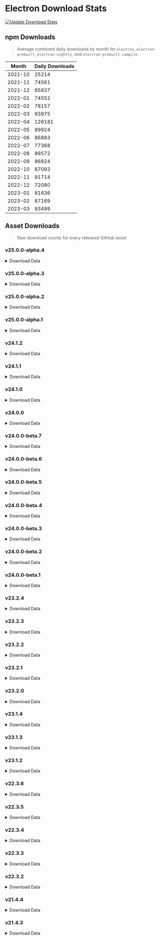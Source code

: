 # Electron Download Stats

[![Update Download Stats](https://github.com/electron/download-stats/actions/workflows/schedule.yml/badge.svg)](https://github.com/electron/download-stats/actions/workflows/schedule.yml)

## npm Downloads

> Average combined daily downloads by month for `electron`, `electron-prebuilt`, `electron-nightly`, and `electron-prebuilt-compile`.

Month | Daily Downloads
--- | ---
2021-10 | 25214
2021-11 | 74561
2021-12 | 65837
2022-01 | 74552
2022-02 | 78157
2022-03 | 93975
2022-04 | 126181
2022-05 | 89924
2022-06 | 86883
2022-07 | 77368
2022-08 | 89572
2022-09 | 86824
2022-10 | 87093
2022-11 | 91714
2022-12 | 72080
2023-01 | 81636
2023-02 | 87169
2023-03 | 93499


## Asset Downloads

> Raw download counts for every released GitHub asset.


### v25.0.0-alpha.4

<details><summary>Download Data</summary>

File | Downloads
--- | ---
electron-v25.0.0-alpha.4-win32-x64.zip | 79
SHASUMS256.txt | 48
electron-v25.0.0-alpha.4-linux-x64.zip | 29
electron-v25.0.0-alpha.4-win32-ia32.zip | 29
electron-v25.0.0-alpha.4-darwin-arm64.zip | 20
electron-v25.0.0-alpha.4-darwin-x64.zip | 18
electron-v25.0.0-alpha.4-linux-arm64.zip | 15
chromedriver-v25.0.0-alpha.4-darwin-arm64.zip | 13
chromedriver-v25.0.0-alpha.4-linux-arm64.zip | 13
chromedriver-v25.0.0-alpha.4-win32-x64.zip | 13
mksnapshot-v25.0.0-alpha.4-linux-x64.zip | 13
electron-v25.0.0-alpha.4-darwin-arm64-dsym-snapshot.zip | 12
electron.d.ts | 12
chromedriver-v25.0.0-alpha.4-darwin-x64.zip | 11
electron-v25.0.0-alpha.4-mas-arm64-dsym-snapshot.zip | 11
electron-v25.0.0-alpha.4-mas-x64-symbols.zip | 11
electron-v25.0.0-alpha.4-mas-x64.zip | 11
ffmpeg-v25.0.0-alpha.4-darwin-arm64.zip | 11
ffmpeg-v25.0.0-alpha.4-win32-ia32.zip | 11
ffmpeg-v25.0.0-alpha.4-win32-x64.zip | 11
mksnapshot-v25.0.0-alpha.4-darwin-x64.zip | 11
mksnapshot-v25.0.0-alpha.4-mas-arm64.zip | 11
mksnapshot-v25.0.0-alpha.4-win32-x64.zip | 11
electron-v25.0.0-alpha.4-darwin-x64-symbols.zip | 10
electron-v25.0.0-alpha.4-linux-arm64-debug.zip | 10
electron-v25.0.0-alpha.4-linux-x64-symbols.zip | 10
electron-v25.0.0-alpha.4-mas-arm64-symbols.zip | 10
electron-v25.0.0-alpha.4-mas-arm64.zip | 10
electron-v25.0.0-alpha.4-win32-arm64-symbols.zip | 10
electron-v25.0.0-alpha.4-win32-ia32-symbols.zip | 10
electron-v25.0.0-alpha.4-win32-x64-symbols.zip | 10
electron-v25.0.0-alpha.4-win32-x64-toolchain-profile.zip | 10
ffmpeg-v25.0.0-alpha.4-linux-armv7l.zip | 10
ffmpeg-v25.0.0-alpha.4-linux-x64.zip | 10
ffmpeg-v25.0.0-alpha.4-mas-arm64.zip | 10
ffmpeg-v25.0.0-alpha.4-win32-arm64.zip | 10
hunspell_dictionaries.zip | 10
libcxx-objects-v25.0.0-alpha.4-linux-arm64.zip | 10
libcxx-objects-v25.0.0-alpha.4-linux-armv7l.zip | 10
libcxx-objects-v25.0.0-alpha.4-linux-x64.zip | 10
libcxxabi_headers.zip | 10
libcxx_headers.zip | 10
mksnapshot-v25.0.0-alpha.4-darwin-arm64.zip | 10
mksnapshot-v25.0.0-alpha.4-linux-armv7l-x64.zip | 10
mksnapshot-v25.0.0-alpha.4-mas-x64.zip | 10
mksnapshot-v25.0.0-alpha.4-win32-ia32.zip | 10
chromedriver-v25.0.0-alpha.4-linux-x64.zip | 9
chromedriver-v25.0.0-alpha.4-mas-arm64.zip | 9
chromedriver-v25.0.0-alpha.4-win32-ia32.zip | 9
electron-api.json | 9
electron-v25.0.0-alpha.4-darwin-arm64-symbols.zip | 9
electron-v25.0.0-alpha.4-linux-arm64-symbols.zip | 9
electron-v25.0.0-alpha.4-linux-armv7l-debug.zip | 9
electron-v25.0.0-alpha.4-linux-armv7l-symbols.zip | 9
electron-v25.0.0-alpha.4-linux-armv7l.zip | 9
electron-v25.0.0-alpha.4-win32-arm64-toolchain-profile.zip | 9
electron-v25.0.0-alpha.4-win32-arm64.zip | 9
electron-v25.0.0-alpha.4-win32-ia32-toolchain-profile.zip | 9
ffmpeg-v25.0.0-alpha.4-darwin-x64.zip | 9
ffmpeg-v25.0.0-alpha.4-linux-arm64.zip | 9
ffmpeg-v25.0.0-alpha.4-mas-x64.zip | 9
mksnapshot-v25.0.0-alpha.4-linux-arm64-x64.zip | 9
mksnapshot-v25.0.0-alpha.4-win32-arm64-x64.zip | 9
chromedriver-v25.0.0-alpha.4-linux-armv7l.zip | 8
chromedriver-v25.0.0-alpha.4-mas-x64.zip | 8
chromedriver-v25.0.0-alpha.4-win32-arm64.zip | 8
electron-v25.0.0-alpha.4-linux-x64-debug.zip | 7
electron-v25.0.0-alpha.4-mas-arm64-dsym.zip | 7
electron-v25.0.0-alpha.4-mas-x64-dsym-snapshot.zip | 7
electron-v25.0.0-alpha.4-mas-x64-dsym.zip | 7
electron-v25.0.0-alpha.4-win32-arm64-pdb.zip | 7
electron-v25.0.0-alpha.4-win32-x64-pdb.zip | 7
electron-v25.0.0-alpha.4-darwin-arm64-dsym.zip | 6
electron-v25.0.0-alpha.4-darwin-x64-dsym-snapshot.zip | 6
electron-v25.0.0-alpha.4-darwin-x64-dsym.zip | 6
electron-v25.0.0-alpha.4-win32-ia32-pdb.zip | 6

</details>

### v25.0.0-alpha.3

<details><summary>Download Data</summary>

File | Downloads
--- | ---
electron-v25.0.0-alpha.3-win32-x64.zip | 105
electron-v25.0.0-alpha.3-linux-x64.zip | 80
SHASUMS256.txt | 58
electron-v25.0.0-alpha.3-darwin-x64.zip | 46
electron-v25.0.0-alpha.3-linux-arm64.zip | 28
electron-v25.0.0-alpha.3-win32-ia32.zip | 25
electron-v25.0.0-alpha.3-darwin-arm64.zip | 24
mksnapshot-v25.0.0-alpha.3-linux-x64.zip | 18
chromedriver-v25.0.0-alpha.3-win32-x64.zip | 16
ffmpeg-v25.0.0-alpha.3-win32-x64.zip | 15
electron.d.ts | 14
chromedriver-v25.0.0-alpha.3-linux-arm64.zip | 13
electron-v25.0.0-alpha.3-win32-x64-toolchain-profile.zip | 13
hunspell_dictionaries.zip | 13
mksnapshot-v25.0.0-alpha.3-win32-x64.zip | 13
chromedriver-v25.0.0-alpha.3-linux-x64.zip | 12
ffmpeg-v25.0.0-alpha.3-linux-x64.zip | 12
ffmpeg-v25.0.0-alpha.3-win32-ia32.zip | 12
libcxx-objects-v25.0.0-alpha.3-linux-x64.zip | 12
chromedriver-v25.0.0-alpha.3-win32-ia32.zip | 11
electron-v25.0.0-alpha.3-win32-ia32-toolchain-profile.zip | 11
electron-v25.0.0-alpha.3-win32-x64-symbols.zip | 11
libcxxabi_headers.zip | 11
libcxx_headers.zip | 11
mksnapshot-v25.0.0-alpha.3-win32-ia32.zip | 11
electron-api.json | 10
electron-v25.0.0-alpha.3-darwin-arm64-symbols.zip | 10
electron-v25.0.0-alpha.3-linux-x64-symbols.zip | 10
electron-v25.0.0-alpha.3-mas-arm64-dsym-snapshot.zip | 10
electron-v25.0.0-alpha.3-win32-arm64-toolchain-profile.zip | 10
electron-v25.0.0-alpha.3-win32-arm64.zip | 10
electron-v25.0.0-alpha.3-win32-x64-pdb.zip | 10
ffmpeg-v25.0.0-alpha.3-darwin-arm64.zip | 10
ffmpeg-v25.0.0-alpha.3-darwin-x64.zip | 10
ffmpeg-v25.0.0-alpha.3-linux-arm64.zip | 10
ffmpeg-v25.0.0-alpha.3-linux-armv7l.zip | 10
ffmpeg-v25.0.0-alpha.3-mas-arm64.zip | 10
ffmpeg-v25.0.0-alpha.3-mas-x64.zip | 10
ffmpeg-v25.0.0-alpha.3-win32-arm64.zip | 10
libcxx-objects-v25.0.0-alpha.3-linux-arm64.zip | 10
libcxx-objects-v25.0.0-alpha.3-linux-armv7l.zip | 10
mksnapshot-v25.0.0-alpha.3-darwin-arm64.zip | 10
mksnapshot-v25.0.0-alpha.3-darwin-x64.zip | 10
mksnapshot-v25.0.0-alpha.3-linux-arm64-x64.zip | 10
mksnapshot-v25.0.0-alpha.3-linux-armv7l-x64.zip | 10
mksnapshot-v25.0.0-alpha.3-mas-x64.zip | 10
chromedriver-v25.0.0-alpha.3-win32-arm64.zip | 9
electron-v25.0.0-alpha.3-darwin-arm64-dsym-snapshot.zip | 9
electron-v25.0.0-alpha.3-linux-arm64-symbols.zip | 9
electron-v25.0.0-alpha.3-mas-arm64-symbols.zip | 9
electron-v25.0.0-alpha.3-mas-arm64.zip | 9
electron-v25.0.0-alpha.3-mas-x64-symbols.zip | 9
electron-v25.0.0-alpha.3-mas-x64.zip | 9
electron-v25.0.0-alpha.3-win32-arm64-symbols.zip | 9
electron-v25.0.0-alpha.3-win32-ia32-symbols.zip | 9
mksnapshot-v25.0.0-alpha.3-mas-arm64.zip | 9
mksnapshot-v25.0.0-alpha.3-win32-arm64-x64.zip | 9
chromedriver-v25.0.0-alpha.3-darwin-arm64.zip | 8
chromedriver-v25.0.0-alpha.3-darwin-x64.zip | 8
chromedriver-v25.0.0-alpha.3-linux-armv7l.zip | 8
chromedriver-v25.0.0-alpha.3-mas-arm64.zip | 8
chromedriver-v25.0.0-alpha.3-mas-x64.zip | 8
electron-v25.0.0-alpha.3-darwin-x64-symbols.zip | 8
electron-v25.0.0-alpha.3-linux-arm64-debug.zip | 8
electron-v25.0.0-alpha.3-linux-armv7l-debug.zip | 8
electron-v25.0.0-alpha.3-linux-armv7l-symbols.zip | 8
electron-v25.0.0-alpha.3-linux-armv7l.zip | 8
electron-v25.0.0-alpha.3-darwin-x64-dsym-snapshot.zip | 7
electron-v25.0.0-alpha.3-darwin-x64-dsym.zip | 7
electron-v25.0.0-alpha.3-mas-x64-dsym-snapshot.zip | 7
electron-v25.0.0-alpha.3-mas-x64-dsym.zip | 7
electron-v25.0.0-alpha.3-win32-arm64-pdb.zip | 7
electron-v25.0.0-alpha.3-linux-x64-debug.zip | 6
electron-v25.0.0-alpha.3-mas-arm64-dsym.zip | 6
electron-v25.0.0-alpha.3-win32-ia32-pdb.zip | 6
electron-v25.0.0-alpha.3-darwin-arm64-dsym.zip | 5

</details>

### v25.0.0-alpha.2

<details><summary>Download Data</summary>

File | Downloads
--- | ---
electron-v25.0.0-alpha.2-win32-x64.zip | 88
electron-v25.0.0-alpha.2-linux-x64.zip | 50
electron-v25.0.0-alpha.2-win32-ia32.zip | 49
SHASUMS256.txt | 49
electron-v25.0.0-alpha.2-darwin-x64.zip | 21
mksnapshot-v25.0.0-alpha.2-linux-x64.zip | 18
electron-v25.0.0-alpha.2-darwin-arm64.zip | 15
chromedriver-v25.0.0-alpha.2-linux-x64.zip | 12
ffmpeg-v25.0.0-alpha.2-win32-x64.zip | 11
chromedriver-v25.0.0-alpha.2-win32-ia32.zip | 10
chromedriver-v25.0.0-alpha.2-win32-x64.zip | 10
ffmpeg-v25.0.0-alpha.2-win32-ia32.zip | 10
mksnapshot-v25.0.0-alpha.2-win32-ia32.zip | 10
mksnapshot-v25.0.0-alpha.2-win32-x64.zip | 10
chromedriver-v25.0.0-alpha.2-linux-arm64.zip | 9
electron-api.json | 9
electron-v25.0.0-alpha.2-linux-arm64-debug.zip | 9
electron-v25.0.0-alpha.2-mas-x64.zip | 9
electron-v25.0.0-alpha.2-win32-ia32-toolchain-profile.zip | 9
electron-v25.0.0-alpha.2-win32-x64-toolchain-profile.zip | 9
electron.d.ts | 9
ffmpeg-v25.0.0-alpha.2-linux-x64.zip | 9
libcxx-objects-v25.0.0-alpha.2-linux-x64.zip | 9
chromedriver-v25.0.0-alpha.2-darwin-arm64.zip | 8
chromedriver-v25.0.0-alpha.2-darwin-x64.zip | 8
chromedriver-v25.0.0-alpha.2-linux-armv7l.zip | 8
chromedriver-v25.0.0-alpha.2-mas-arm64.zip | 8
chromedriver-v25.0.0-alpha.2-mas-x64.zip | 8
chromedriver-v25.0.0-alpha.2-win32-arm64.zip | 8
electron-v25.0.0-alpha.2-darwin-arm64-dsym-snapshot.zip | 8
electron-v25.0.0-alpha.2-darwin-arm64-symbols.zip | 8
electron-v25.0.0-alpha.2-darwin-x64-symbols.zip | 8
electron-v25.0.0-alpha.2-linux-arm64-symbols.zip | 8
electron-v25.0.0-alpha.2-linux-arm64.zip | 8
electron-v25.0.0-alpha.2-linux-armv7l-debug.zip | 8
electron-v25.0.0-alpha.2-linux-armv7l-symbols.zip | 8
electron-v25.0.0-alpha.2-linux-armv7l.zip | 8
electron-v25.0.0-alpha.2-linux-x64-symbols.zip | 8
electron-v25.0.0-alpha.2-mas-arm64-dsym-snapshot.zip | 8
electron-v25.0.0-alpha.2-mas-arm64-symbols.zip | 8
electron-v25.0.0-alpha.2-mas-arm64.zip | 8
electron-v25.0.0-alpha.2-mas-x64-symbols.zip | 8
electron-v25.0.0-alpha.2-win32-arm64-symbols.zip | 8
electron-v25.0.0-alpha.2-win32-arm64-toolchain-profile.zip | 8
electron-v25.0.0-alpha.2-win32-arm64.zip | 8
electron-v25.0.0-alpha.2-win32-ia32-symbols.zip | 8
electron-v25.0.0-alpha.2-win32-x64-symbols.zip | 8
ffmpeg-v25.0.0-alpha.2-darwin-arm64.zip | 8
ffmpeg-v25.0.0-alpha.2-darwin-x64.zip | 8
ffmpeg-v25.0.0-alpha.2-linux-arm64.zip | 8
ffmpeg-v25.0.0-alpha.2-linux-armv7l.zip | 8
ffmpeg-v25.0.0-alpha.2-mas-arm64.zip | 8
ffmpeg-v25.0.0-alpha.2-mas-x64.zip | 8
ffmpeg-v25.0.0-alpha.2-win32-arm64.zip | 8
hunspell_dictionaries.zip | 8
libcxx-objects-v25.0.0-alpha.2-linux-arm64.zip | 8
libcxx-objects-v25.0.0-alpha.2-linux-armv7l.zip | 8
libcxxabi_headers.zip | 8
libcxx_headers.zip | 8
mksnapshot-v25.0.0-alpha.2-darwin-arm64.zip | 8
mksnapshot-v25.0.0-alpha.2-darwin-x64.zip | 8
mksnapshot-v25.0.0-alpha.2-linux-arm64-x64.zip | 8
mksnapshot-v25.0.0-alpha.2-linux-armv7l-x64.zip | 8
mksnapshot-v25.0.0-alpha.2-mas-arm64.zip | 8
mksnapshot-v25.0.0-alpha.2-mas-x64.zip | 8
mksnapshot-v25.0.0-alpha.2-win32-arm64-x64.zip | 8
electron-v25.0.0-alpha.2-darwin-arm64-dsym.zip | 5
electron-v25.0.0-alpha.2-darwin-x64-dsym-snapshot.zip | 5
electron-v25.0.0-alpha.2-darwin-x64-dsym.zip | 5
electron-v25.0.0-alpha.2-linux-x64-debug.zip | 5
electron-v25.0.0-alpha.2-mas-arm64-dsym.zip | 5
electron-v25.0.0-alpha.2-mas-x64-dsym-snapshot.zip | 5
electron-v25.0.0-alpha.2-mas-x64-dsym.zip | 5
electron-v25.0.0-alpha.2-win32-arm64-pdb.zip | 5
electron-v25.0.0-alpha.2-win32-ia32-pdb.zip | 5
electron-v25.0.0-alpha.2-win32-x64-pdb.zip | 5

</details>

### v25.0.0-alpha.1

<details><summary>Download Data</summary>

File | Downloads
--- | ---
electron-v25.0.0-alpha.1-win32-x64.zip | 119
SHASUMS256.txt | 82
electron-v25.0.0-alpha.1-linux-x64.zip | 64
electron-v25.0.0-alpha.1-win32-ia32.zip | 57
electron-v25.0.0-alpha.1-darwin-x64.zip | 37
mksnapshot-v25.0.0-alpha.1-linux-x64.zip | 27
electron-v25.0.0-alpha.1-darwin-arm64.zip | 26
chromedriver-v25.0.0-alpha.1-win32-x64.zip | 19
chromedriver-v25.0.0-alpha.1-darwin-arm64.zip | 17
electron-v25.0.0-alpha.1-mas-x64.zip | 16
ffmpeg-v25.0.0-alpha.1-win32-x64.zip | 16
mksnapshot-v25.0.0-alpha.1-win32-x64.zip | 16
chromedriver-v25.0.0-alpha.1-win32-ia32.zip | 15
electron-v25.0.0-alpha.1-linux-arm64.zip | 15
electron-v25.0.0-alpha.1-mas-arm64.zip | 15
electron-v25.0.0-alpha.1-win32-arm64.zip | 15
ffmpeg-v25.0.0-alpha.1-win32-ia32.zip | 15
mksnapshot-v25.0.0-alpha.1-win32-ia32.zip | 15
chromedriver-v25.0.0-alpha.1-darwin-x64.zip | 14
chromedriver-v25.0.0-alpha.1-linux-arm64.zip | 14
electron-v25.0.0-alpha.1-darwin-arm64-dsym-snapshot.zip | 14
electron-v25.0.0-alpha.1-darwin-x64-symbols.zip | 14
electron-v25.0.0-alpha.1-linux-armv7l.zip | 14
ffmpeg-v25.0.0-alpha.1-linux-x64.zip | 14
hunspell_dictionaries.zip | 14
libcxx-objects-v25.0.0-alpha.1-linux-x64.zip | 14
mksnapshot-v25.0.0-alpha.1-darwin-arm64.zip | 14
chromedriver-v25.0.0-alpha.1-linux-x64.zip | 13
electron-api.json | 13
electron-v25.0.0-alpha.1-linux-x64-symbols.zip | 13
electron-v25.0.0-alpha.1-win32-ia32-symbols.zip | 13
electron-v25.0.0-alpha.1-win32-ia32-toolchain-profile.zip | 13
electron-v25.0.0-alpha.1-win32-x64-toolchain-profile.zip | 13
electron.d.ts | 13
libcxx-objects-v25.0.0-alpha.1-linux-arm64.zip | 13
libcxx-objects-v25.0.0-alpha.1-linux-armv7l.zip | 13
libcxxabi_headers.zip | 13
libcxx_headers.zip | 13
mksnapshot-v25.0.0-alpha.1-linux-arm64-x64.zip | 13
chromedriver-v25.0.0-alpha.1-linux-armv7l.zip | 12
chromedriver-v25.0.0-alpha.1-mas-arm64.zip | 12
chromedriver-v25.0.0-alpha.1-win32-arm64.zip | 12
electron-v25.0.0-alpha.1-mas-arm64-dsym-snapshot.zip | 12
electron-v25.0.0-alpha.1-mas-arm64-symbols.zip | 12
electron-v25.0.0-alpha.1-mas-x64-symbols.zip | 12
electron-v25.0.0-alpha.1-win32-arm64-pdb.zip | 12
electron-v25.0.0-alpha.1-win32-arm64-symbols.zip | 12
electron-v25.0.0-alpha.1-win32-arm64-toolchain-profile.zip | 12
electron-v25.0.0-alpha.1-win32-ia32-pdb.zip | 12
electron-v25.0.0-alpha.1-win32-x64-symbols.zip | 12
ffmpeg-v25.0.0-alpha.1-darwin-arm64.zip | 12
ffmpeg-v25.0.0-alpha.1-darwin-x64.zip | 12
ffmpeg-v25.0.0-alpha.1-linux-arm64.zip | 12
ffmpeg-v25.0.0-alpha.1-linux-armv7l.zip | 12
ffmpeg-v25.0.0-alpha.1-mas-arm64.zip | 12
ffmpeg-v25.0.0-alpha.1-win32-arm64.zip | 12
mksnapshot-v25.0.0-alpha.1-darwin-x64.zip | 12
mksnapshot-v25.0.0-alpha.1-mas-x64.zip | 12
chromedriver-v25.0.0-alpha.1-mas-x64.zip | 11
electron-v25.0.0-alpha.1-darwin-arm64-symbols.zip | 11
electron-v25.0.0-alpha.1-linux-arm64-debug.zip | 11
electron-v25.0.0-alpha.1-linux-arm64-symbols.zip | 11
electron-v25.0.0-alpha.1-linux-armv7l-debug.zip | 11
electron-v25.0.0-alpha.1-linux-armv7l-symbols.zip | 11
electron-v25.0.0-alpha.1-mas-x64-dsym-snapshot.zip | 11
ffmpeg-v25.0.0-alpha.1-mas-x64.zip | 11
mksnapshot-v25.0.0-alpha.1-linux-armv7l-x64.zip | 11
mksnapshot-v25.0.0-alpha.1-mas-arm64.zip | 11
mksnapshot-v25.0.0-alpha.1-win32-arm64-x64.zip | 11
electron-v25.0.0-alpha.1-mas-x64-dsym.zip | 10
electron-v25.0.0-alpha.1-darwin-arm64-dsym.zip | 9
electron-v25.0.0-alpha.1-darwin-x64-dsym.zip | 9
electron-v25.0.0-alpha.1-mas-arm64-dsym.zip | 9
electron-v25.0.0-alpha.1-win32-x64-pdb.zip | 9
electron-v25.0.0-alpha.1-darwin-x64-dsym-snapshot.zip | 8
electron-v25.0.0-alpha.1-linux-x64-debug.zip | 7

</details>

### v24.1.2

<details><summary>Download Data</summary>

File | Downloads
--- | ---
electron-v24.1.2-win32-x64.zip | 18322
electron-v24.1.2-linux-x64.zip | 11634
SHASUMS256.txt | 7269
electron-v24.1.2-darwin-x64.zip | 4464
electron-v24.1.2-darwin-arm64.zip | 3592
electron-v24.1.2-win32-ia32.zip | 856
electron-v24.1.2-linux-arm64.zip | 496
chromedriver-v24.1.2-win32-x64.zip | 291
chromedriver-v24.1.2-linux-x64.zip | 242
chromedriver-v24.1.2-darwin-x64.zip | 224
electron-v24.1.2-win32-arm64.zip | 215
electron-v24.1.2-linux-armv7l.zip | 175
electron-v24.1.2-mas-x64.zip | 115
electron-v24.1.2-mas-arm64.zip | 80
chromedriver-v24.1.2-linux-arm64.zip | 58
chromedriver-v24.1.2-darwin-arm64.zip | 48
electron-api.json | 38
electron-v24.1.2-win32-ia32-pdb.zip | 37
electron-v24.1.2-win32-ia32-symbols.zip | 31
electron-v24.1.2-win32-x64-pdb.zip | 31
chromedriver-v24.1.2-win32-ia32.zip | 29
electron-v24.1.2-win32-x64-symbols.zip | 29
mksnapshot-v24.1.2-win32-x64.zip | 28
chromedriver-v24.1.2-win32-arm64.zip | 26
mksnapshot-v24.1.2-linux-x64.zip | 25
ffmpeg-v24.1.2-win32-x64.zip | 24
electron-v24.1.2-win32-x64-toolchain-profile.zip | 20
electron.d.ts | 20
chromedriver-v24.1.2-linux-armv7l.zip | 19
electron-v24.1.2-linux-x64-symbols.zip | 19
ffmpeg-v24.1.2-darwin-x64.zip | 19
ffmpeg-v24.1.2-linux-x64.zip | 19
hunspell_dictionaries.zip | 19
mksnapshot-v24.1.2-darwin-x64.zip | 19
chromedriver-v24.1.2-mas-x64.zip | 18
ffmpeg-v24.1.2-win32-ia32.zip | 18
libcxxabi_headers.zip | 18
libcxx_headers.zip | 18
mksnapshot-v24.1.2-linux-arm64-x64.zip | 18
mksnapshot-v24.1.2-win32-ia32.zip | 18
chromedriver-v24.1.2-mas-arm64.zip | 17
electron-v24.1.2-darwin-x64-symbols.zip | 17
electron-v24.1.2-win32-ia32-toolchain-profile.zip | 17
mksnapshot-v24.1.2-darwin-arm64.zip | 17
mksnapshot-v24.1.2-win32-arm64-x64.zip | 17
electron-v24.1.2-linux-arm64-symbols.zip | 15
electron-v24.1.2-mas-arm64-symbols.zip | 15
electron-v24.1.2-win32-arm64-symbols.zip | 15
ffmpeg-v24.1.2-darwin-arm64.zip | 15
ffmpeg-v24.1.2-linux-armv7l.zip | 15
libcxx-objects-v24.1.2-linux-x64.zip | 15
mksnapshot-v24.1.2-mas-x64.zip | 15
electron-v24.1.2-darwin-arm64-dsym-snapshot.zip | 14
electron-v24.1.2-darwin-x64-dsym.zip | 14
electron-v24.1.2-linux-arm64-debug.zip | 14
electron-v24.1.2-linux-armv7l-debug.zip | 14
electron-v24.1.2-linux-armv7l-symbols.zip | 14
electron-v24.1.2-linux-x64-debug.zip | 14
electron-v24.1.2-mas-arm64-dsym-snapshot.zip | 14
electron-v24.1.2-mas-x64-symbols.zip | 14
electron-v24.1.2-win32-arm64-toolchain-profile.zip | 14
ffmpeg-v24.1.2-mas-arm64.zip | 14
mksnapshot-v24.1.2-linux-armv7l-x64.zip | 14
mksnapshot-v24.1.2-mas-arm64.zip | 14
electron-v24.1.2-darwin-arm64-dsym.zip | 13
electron-v24.1.2-win32-arm64-pdb.zip | 13
ffmpeg-v24.1.2-linux-arm64.zip | 13
libcxx-objects-v24.1.2-linux-arm64.zip | 13
libcxx-objects-v24.1.2-linux-armv7l.zip | 13
electron-v24.1.2-darwin-arm64-symbols.zip | 12
ffmpeg-v24.1.2-mas-x64.zip | 12
electron-v24.1.2-darwin-x64-dsym-snapshot.zip | 11
electron-v24.1.2-mas-arm64-dsym.zip | 11
electron-v24.1.2-mas-x64-dsym-snapshot.zip | 11
electron-v24.1.2-mas-x64-dsym.zip | 11
ffmpeg-v24.1.2-win32-arm64.zip | 11

</details>

### v24.1.1

<details><summary>Download Data</summary>

File | Downloads
--- | ---
electron-v24.1.1-linux-x64.zip | 8170
electron-v24.1.1-win32-x64.zip | 6672
electron-v24.1.1-darwin-x64.zip | 2671
electron-v24.1.1-darwin-arm64.zip | 1827
SHASUMS256.txt | 751
electron-v24.1.1-win32-ia32.zip | 469
chromedriver-v24.1.1-linux-x64.zip | 305
electron-v24.1.1-linux-arm64.zip | 301
electron-v24.1.1-linux-armv7l.zip | 132
chromedriver-v24.1.1-darwin-arm64.zip | 96
electron-v24.1.1-win32-arm64.zip | 83
chromedriver-v24.1.1-win32-x64.zip | 76
electron-v24.1.1-mas-x64.zip | 60
electron-v24.1.1-win32-x64-pdb.zip | 53
chromedriver-v24.1.1-darwin-x64.zip | 50
electron-v24.1.1-mas-arm64.zip | 39
electron-v24.1.1-win32-x64-symbols.zip | 37
electron-v24.1.1-win32-ia32-symbols.zip | 28
electron-v24.1.1-win32-ia32-pdb.zip | 27
chromedriver-v24.1.1-linux-arm64.zip | 23
mksnapshot-v24.1.1-linux-x64.zip | 21
electron-api.json | 19
ffmpeg-v24.1.1-win32-x64.zip | 19
chromedriver-v24.1.1-win32-arm64.zip | 18
mksnapshot-v24.1.1-win32-x64.zip | 17
chromedriver-v24.1.1-linux-armv7l.zip | 16
chromedriver-v24.1.1-mas-x64.zip | 16
electron-v24.1.1-win32-x64-toolchain-profile.zip | 16
chromedriver-v24.1.1-mas-arm64.zip | 15
electron-v24.1.1-darwin-x64-symbols.zip | 15
chromedriver-v24.1.1-win32-ia32.zip | 14
ffmpeg-v24.1.1-linux-x64.zip | 14
electron-v24.1.1-linux-x64-symbols.zip | 13
electron-v24.1.1-win32-arm64-toolchain-profile.zip | 13
electron-v24.1.1-win32-ia32-toolchain-profile.zip | 13
ffmpeg-v24.1.1-win32-ia32.zip | 13
libcxx-objects-v24.1.1-linux-x64.zip | 13
mksnapshot-v24.1.1-win32-arm64-x64.zip | 13
mksnapshot-v24.1.1-win32-ia32.zip | 13
electron-v24.1.1-darwin-arm64-dsym-snapshot.zip | 12
electron-v24.1.1-linux-arm64-symbols.zip | 12
electron-v24.1.1-linux-armv7l-symbols.zip | 12
electron-v24.1.1-mas-arm64-dsym-snapshot.zip | 12
electron-v24.1.1-mas-arm64-symbols.zip | 12
electron-v24.1.1-mas-x64-symbols.zip | 12
electron-v24.1.1-win32-arm64-symbols.zip | 12
electron.d.ts | 12
ffmpeg-v24.1.1-darwin-arm64.zip | 12
ffmpeg-v24.1.1-darwin-x64.zip | 12
ffmpeg-v24.1.1-linux-arm64.zip | 12
ffmpeg-v24.1.1-linux-armv7l.zip | 12
ffmpeg-v24.1.1-mas-x64.zip | 12
libcxx-objects-v24.1.1-linux-arm64.zip | 12
libcxxabi_headers.zip | 12
mksnapshot-v24.1.1-darwin-arm64.zip | 12
mksnapshot-v24.1.1-darwin-x64.zip | 12
mksnapshot-v24.1.1-linux-arm64-x64.zip | 12
mksnapshot-v24.1.1-mas-x64.zip | 12
electron-v24.1.1-darwin-arm64-dsym.zip | 11
electron-v24.1.1-darwin-arm64-symbols.zip | 11
ffmpeg-v24.1.1-mas-arm64.zip | 11
ffmpeg-v24.1.1-win32-arm64.zip | 11
hunspell_dictionaries.zip | 11
libcxx-objects-v24.1.1-linux-armv7l.zip | 11
libcxx_headers.zip | 11
mksnapshot-v24.1.1-linux-armv7l-x64.zip | 11
mksnapshot-v24.1.1-mas-arm64.zip | 11
electron-v24.1.1-linux-arm64-debug.zip | 10
electron-v24.1.1-linux-armv7l-debug.zip | 10
electron-v24.1.1-darwin-x64-dsym-snapshot.zip | 9
electron-v24.1.1-linux-x64-debug.zip | 9
electron-v24.1.1-mas-arm64-dsym.zip | 9
electron-v24.1.1-mas-x64-dsym-snapshot.zip | 9
electron-v24.1.1-win32-arm64-pdb.zip | 9
electron-v24.1.1-darwin-x64-dsym.zip | 8
electron-v24.1.1-mas-x64-dsym.zip | 8

</details>

### v24.1.0

<details><summary>Download Data</summary>

File | Downloads
--- | ---
electron-v24.1.0-linux-x64.zip | 4989
electron-v24.1.0-win32-x64.zip | 3833
electron-v24.1.0-darwin-x64.zip | 1859
SHASUMS256.txt | 1426
electron-v24.1.0-darwin-arm64.zip | 1173
electron-v24.1.0-win32-ia32.zip | 429
chromedriver-v24.1.0-darwin-x64.zip | 282
chromedriver-v24.1.0-linux-x64.zip | 235
chromedriver-v24.1.0-win32-x64.zip | 206
electron-v24.1.0-linux-arm64.zip | 134
electron-v24.1.0-mas-x64.zip | 54
electron-v24.1.0-mas-arm64.zip | 52
electron-v24.1.0-linux-armv7l.zip | 50
electron-v24.1.0-win32-arm64.zip | 48
electron-v24.1.0-win32-x64-symbols.zip | 22
electron-v24.1.0-win32-ia32-symbols.zip | 21
chromedriver-v24.1.0-darwin-arm64.zip | 20
mksnapshot-v24.1.0-linux-x64.zip | 20
electron-v24.1.0-win32-x64-pdb.zip | 18
electron-api.json | 16
ffmpeg-v24.1.0-win32-x64.zip | 16
electron-v24.1.0-win32-ia32-pdb.zip | 15
chromedriver-v24.1.0-linux-arm64.zip | 14
chromedriver-v24.1.0-win32-arm64.zip | 14
hunspell_dictionaries.zip | 14
mksnapshot-v24.1.0-win32-x64.zip | 14
chromedriver-v24.1.0-linux-armv7l.zip | 13
electron-v24.1.0-linux-arm64-symbols.zip | 13
electron-v24.1.0-mas-arm64-symbols.zip | 13
electron-v24.1.0-mas-x64-symbols.zip | 13
ffmpeg-v24.1.0-win32-ia32.zip | 13
mksnapshot-v24.1.0-win32-ia32.zip | 13
electron-v24.1.0-darwin-arm64-symbols.zip | 12
electron-v24.1.0-darwin-x64-symbols.zip | 12
electron-v24.1.0-linux-armv7l-symbols.zip | 12
electron-v24.1.0-linux-x64-symbols.zip | 12
electron-v24.1.0-win32-arm64-symbols.zip | 12
electron-v24.1.0-win32-ia32-toolchain-profile.zip | 12
electron-v24.1.0-win32-x64-toolchain-profile.zip | 12
electron.d.ts | 12
chromedriver-v24.1.0-mas-arm64.zip | 11
chromedriver-v24.1.0-mas-x64.zip | 11
chromedriver-v24.1.0-win32-ia32.zip | 11
ffmpeg-v24.1.0-darwin-x64.zip | 11
ffmpeg-v24.1.0-linux-x64.zip | 11
libcxx-objects-v24.1.0-linux-arm64.zip | 11
mksnapshot-v24.1.0-darwin-x64.zip | 11
mksnapshot-v24.1.0-linux-arm64-x64.zip | 11
electron-v24.1.0-darwin-arm64-dsym-snapshot.zip | 10
electron-v24.1.0-linux-arm64-debug.zip | 10
electron-v24.1.0-linux-armv7l-debug.zip | 10
electron-v24.1.0-mas-arm64-dsym-snapshot.zip | 10
electron-v24.1.0-win32-arm64-toolchain-profile.zip | 10
ffmpeg-v24.1.0-darwin-arm64.zip | 10
ffmpeg-v24.1.0-linux-arm64.zip | 10
ffmpeg-v24.1.0-linux-armv7l.zip | 10
ffmpeg-v24.1.0-mas-arm64.zip | 10
ffmpeg-v24.1.0-mas-x64.zip | 10
ffmpeg-v24.1.0-win32-arm64.zip | 10
libcxx-objects-v24.1.0-linux-armv7l.zip | 10
libcxx-objects-v24.1.0-linux-x64.zip | 10
libcxxabi_headers.zip | 10
libcxx_headers.zip | 10
mksnapshot-v24.1.0-darwin-arm64.zip | 10
mksnapshot-v24.1.0-linux-armv7l-x64.zip | 10
mksnapshot-v24.1.0-mas-arm64.zip | 10
mksnapshot-v24.1.0-mas-x64.zip | 10
mksnapshot-v24.1.0-win32-arm64-x64.zip | 10
electron-v24.1.0-linux-x64-debug.zip | 8
electron-v24.1.0-mas-x64-dsym-snapshot.zip | 8
electron-v24.1.0-mas-x64-dsym.zip | 8
electron-v24.1.0-darwin-arm64-dsym.zip | 7
electron-v24.1.0-darwin-x64-dsym-snapshot.zip | 7
electron-v24.1.0-darwin-x64-dsym.zip | 7
electron-v24.1.0-mas-arm64-dsym.zip | 7
electron-v24.1.0-win32-arm64-pdb.zip | 7

</details>

### v24.0.0

<details><summary>Download Data</summary>

File | Downloads
--- | ---
electron-v24.0.0-linux-x64.zip | 23325
electron-v24.0.0-win32-x64.zip | 19272
electron-v24.0.0-darwin-x64.zip | 6745
electron-v24.0.0-darwin-arm64.zip | 5117
SHASUMS256.txt | 2873
electron-v24.0.0-win32-ia32.zip | 1208
electron-v24.0.0-linux-arm64.zip | 894
chromedriver-v24.0.0-linux-x64.zip | 584
chromedriver-v24.0.0-win32-x64.zip | 356
electron-v24.0.0-win32-arm64.zip | 320
electron-v24.0.0-linux-armv7l.zip | 271
chromedriver-v24.0.0-darwin-x64.zip | 184
electron-v24.0.0-mas-x64.zip | 174
electron-v24.0.0-mas-arm64.zip | 119
mksnapshot-v24.0.0-linux-x64.zip | 109
mksnapshot-v24.0.0-win32-x64.zip | 89
chromedriver-v24.0.0-darwin-arm64.zip | 77
chromedriver-v24.0.0-linux-arm64.zip | 72
mksnapshot-v24.0.0-darwin-x64.zip | 67
mksnapshot-v24.0.0-linux-arm64-x64.zip | 56
mksnapshot-v24.0.0-darwin-arm64.zip | 54
electron-v24.0.0-win32-x64-symbols.zip | 47
mksnapshot-v24.0.0-win32-arm64-x64.zip | 43
electron-api.json | 42
ffmpeg-v24.0.0-win32-x64.zip | 42
electron-v24.0.0-win32-x64-pdb.zip | 41
chromedriver-v24.0.0-linux-armv7l.zip | 38
electron-v24.0.0-win32-ia32-pdb.zip | 37
electron-v24.0.0-win32-ia32-symbols.zip | 32
ffmpeg-v24.0.0-linux-x64.zip | 32
chromedriver-v24.0.0-win32-ia32.zip | 28
electron.d.ts | 25
hunspell_dictionaries.zip | 25
chromedriver-v24.0.0-mas-x64.zip | 22
mksnapshot-v24.0.0-win32-ia32.zip | 22
chromedriver-v24.0.0-win32-arm64.zip | 21
electron-v24.0.0-mas-arm64-symbols.zip | 21
electron-v24.0.0-win32-x64-toolchain-profile.zip | 21
libcxx-objects-v24.0.0-linux-x64.zip | 21
libcxx_headers.zip | 21
chromedriver-v24.0.0-mas-arm64.zip | 20
ffmpeg-v24.0.0-win32-ia32.zip | 20
electron-v24.0.0-darwin-x64-symbols.zip | 18
electron-v24.0.0-linux-x64-symbols.zip | 18
electron-v24.0.0-win32-arm64-symbols.zip | 18
electron-v24.0.0-win32-ia32-toolchain-profile.zip | 18
ffmpeg-v24.0.0-darwin-x64.zip | 18
libcxxabi_headers.zip | 18
mksnapshot-v24.0.0-mas-arm64.zip | 17
electron-v24.0.0-darwin-arm64-symbols.zip | 16
electron-v24.0.0-linux-arm64-symbols.zip | 16
electron-v24.0.0-mas-arm64-dsym-snapshot.zip | 16
electron-v24.0.0-mas-arm64-dsym.zip | 16
electron-v24.0.0-mas-x64-symbols.zip | 16
ffmpeg-v24.0.0-darwin-arm64.zip | 16
electron-v24.0.0-darwin-arm64-dsym-snapshot.zip | 15
electron-v24.0.0-darwin-x64-dsym.zip | 15
electron-v24.0.0-linux-armv7l-debug.zip | 15
electron-v24.0.0-linux-armv7l-symbols.zip | 15
electron-v24.0.0-mas-x64-dsym.zip | 15
electron-v24.0.0-win32-arm64-toolchain-profile.zip | 15
ffmpeg-v24.0.0-mas-x64.zip | 15
libcxx-objects-v24.0.0-linux-armv7l.zip | 15
electron-v24.0.0-darwin-x64-dsym-snapshot.zip | 14
electron-v24.0.0-linux-arm64-debug.zip | 14
electron-v24.0.0-mas-x64-dsym-snapshot.zip | 14
electron-v24.0.0-win32-arm64-pdb.zip | 14
ffmpeg-v24.0.0-linux-armv7l.zip | 14
ffmpeg-v24.0.0-mas-arm64.zip | 14
ffmpeg-v24.0.0-win32-arm64.zip | 14
libcxx-objects-v24.0.0-linux-arm64.zip | 14
mksnapshot-v24.0.0-linux-armv7l-x64.zip | 14
mksnapshot-v24.0.0-mas-x64.zip | 14
electron-v24.0.0-darwin-arm64-dsym.zip | 13
electron-v24.0.0-linux-x64-debug.zip | 13
ffmpeg-v24.0.0-linux-arm64.zip | 13

</details>

### v24.0.0-beta.7

<details><summary>Download Data</summary>

File | Downloads
--- | ---
electron-v24.0.0-beta.7-win32-x64.zip | 210
electron-v24.0.0-beta.7-linux-x64.zip | 129
SHASUMS256.txt | 104
electron-v24.0.0-beta.7-darwin-x64.zip | 101
electron-v24.0.0-beta.7-darwin-arm64.zip | 75
electron-v24.0.0-beta.7-win32-ia32.zip | 41
chromedriver-v24.0.0-beta.7-win32-x64.zip | 40
mksnapshot-v24.0.0-beta.7-linux-x64.zip | 32
chromedriver-v24.0.0-beta.7-linux-x64.zip | 27
electron-v24.0.0-beta.7-mas-x64.zip | 23
chromedriver-v24.0.0-beta.7-darwin-x64.zip | 20
chromedriver-v24.0.0-beta.7-darwin-arm64.zip | 19
ffmpeg-v24.0.0-beta.7-win32-x64.zip | 19
mksnapshot-v24.0.0-beta.7-win32-x64.zip | 19
chromedriver-v24.0.0-beta.7-linux-armv7l.zip | 18
chromedriver-v24.0.0-beta.7-linux-arm64.zip | 16
electron-api.json | 15
electron-v24.0.0-beta.7-mas-x64-symbols.zip | 15
electron-v24.0.0-beta.7-win32-x64-pdb.zip | 15
mksnapshot-v24.0.0-beta.7-win32-ia32.zip | 15
chromedriver-v24.0.0-beta.7-win32-ia32.zip | 14
electron-v24.0.0-beta.7-linux-arm64.zip | 14
electron-v24.0.0-beta.7-linux-armv7l.zip | 14
electron-v24.0.0-beta.7-mas-arm64.zip | 14
electron-v24.0.0-beta.7-win32-arm64.zip | 14
ffmpeg-v24.0.0-beta.7-win32-ia32.zip | 14
electron-v24.0.0-beta.7-mas-x64-dsym-snapshot.zip | 13
electron.d.ts | 13
libcxx-objects-v24.0.0-beta.7-linux-x64.zip | 13
chromedriver-v24.0.0-beta.7-win32-arm64.zip | 12
electron-v24.0.0-beta.7-linux-armv7l-symbols.zip | 12
electron-v24.0.0-beta.7-linux-x64-symbols.zip | 12
electron-v24.0.0-beta.7-win32-arm64-symbols.zip | 12
electron-v24.0.0-beta.7-win32-ia32-pdb.zip | 12
electron-v24.0.0-beta.7-win32-ia32-symbols.zip | 12
electron-v24.0.0-beta.7-win32-x64-symbols.zip | 12
ffmpeg-v24.0.0-beta.7-linux-x64.zip | 12
hunspell_dictionaries.zip | 12
libcxx_headers.zip | 12
mksnapshot-v24.0.0-beta.7-linux-arm64-x64.zip | 12
mksnapshot-v24.0.0-beta.7-linux-armv7l-x64.zip | 12
chromedriver-v24.0.0-beta.7-mas-arm64.zip | 11
chromedriver-v24.0.0-beta.7-mas-x64.zip | 11
electron-v24.0.0-beta.7-darwin-arm64-dsym-snapshot.zip | 11
electron-v24.0.0-beta.7-darwin-arm64-symbols.zip | 11
electron-v24.0.0-beta.7-darwin-x64-symbols.zip | 11
electron-v24.0.0-beta.7-linux-arm64-debug.zip | 11
electron-v24.0.0-beta.7-linux-armv7l-debug.zip | 11
electron-v24.0.0-beta.7-mas-arm64-dsym-snapshot.zip | 11
electron-v24.0.0-beta.7-mas-arm64-symbols.zip | 11
electron-v24.0.0-beta.7-win32-arm64-pdb.zip | 11
electron-v24.0.0-beta.7-win32-arm64-toolchain-profile.zip | 11
electron-v24.0.0-beta.7-win32-ia32-toolchain-profile.zip | 11
electron-v24.0.0-beta.7-win32-x64-toolchain-profile.zip | 11
ffmpeg-v24.0.0-beta.7-darwin-x64.zip | 11
ffmpeg-v24.0.0-beta.7-linux-arm64.zip | 11
ffmpeg-v24.0.0-beta.7-linux-armv7l.zip | 11
ffmpeg-v24.0.0-beta.7-mas-arm64.zip | 11
ffmpeg-v24.0.0-beta.7-mas-x64.zip | 11
ffmpeg-v24.0.0-beta.7-win32-arm64.zip | 11
libcxx-objects-v24.0.0-beta.7-linux-arm64.zip | 11
libcxx-objects-v24.0.0-beta.7-linux-armv7l.zip | 11
libcxxabi_headers.zip | 11
mksnapshot-v24.0.0-beta.7-darwin-arm64.zip | 11
mksnapshot-v24.0.0-beta.7-darwin-x64.zip | 11
mksnapshot-v24.0.0-beta.7-win32-arm64-x64.zip | 11
electron-v24.0.0-beta.7-linux-arm64-symbols.zip | 10
electron-v24.0.0-beta.7-linux-x64-debug.zip | 10
ffmpeg-v24.0.0-beta.7-darwin-arm64.zip | 10
mksnapshot-v24.0.0-beta.7-mas-arm64.zip | 10
mksnapshot-v24.0.0-beta.7-mas-x64.zip | 10
electron-v24.0.0-beta.7-mas-arm64-dsym.zip | 9
electron-v24.0.0-beta.7-darwin-arm64-dsym.zip | 8
electron-v24.0.0-beta.7-darwin-x64-dsym.zip | 8
electron-v24.0.0-beta.7-mas-x64-dsym.zip | 8
electron-v24.0.0-beta.7-darwin-x64-dsym-snapshot.zip | 7

</details>

### v24.0.0-beta.6

<details><summary>Download Data</summary>

File | Downloads
--- | ---
electron-v24.0.0-beta.6-win32-x64.zip | 116
electron-v24.0.0-beta.6-linux-x64.zip | 106
SHASUMS256.txt | 88
electron-v24.0.0-beta.6-darwin-x64.zip | 62
mksnapshot-v24.0.0-beta.6-linux-x64.zip | 33
electron-v24.0.0-beta.6-win32-ia32.zip | 32
electron-v24.0.0-beta.6-darwin-arm64.zip | 31
chromedriver-v24.0.0-beta.6-darwin-x64.zip | 22
chromedriver-v24.0.0-beta.6-win32-x64.zip | 18
chromedriver-v24.0.0-beta.6-linux-x64.zip | 16
mksnapshot-v24.0.0-beta.6-win32-x64.zip | 14
electron-api.json | 13
ffmpeg-v24.0.0-beta.6-win32-x64.zip | 13
mksnapshot-v24.0.0-beta.6-win32-ia32.zip | 13
chromedriver-v24.0.0-beta.6-darwin-arm64.zip | 12
chromedriver-v24.0.0-beta.6-linux-arm64.zip | 12
chromedriver-v24.0.0-beta.6-linux-armv7l.zip | 12
chromedriver-v24.0.0-beta.6-win32-ia32.zip | 12
electron-v24.0.0-beta.6-linux-armv7l.zip | 12
electron-v24.0.0-beta.6-win32-arm64.zip | 12
electron-v24.0.0-beta.6-win32-ia32-symbols.zip | 12
electron.d.ts | 12
ffmpeg-v24.0.0-beta.6-darwin-x64.zip | 12
ffmpeg-v24.0.0-beta.6-win32-ia32.zip | 12
mksnapshot-v24.0.0-beta.6-linux-arm64-x64.zip | 12
chromedriver-v24.0.0-beta.6-mas-arm64.zip | 11
electron-v24.0.0-beta.6-darwin-arm64-dsym-snapshot.zip | 11
electron-v24.0.0-beta.6-darwin-x64-symbols.zip | 11
electron-v24.0.0-beta.6-linux-arm64.zip | 11
electron-v24.0.0-beta.6-mas-arm64.zip | 11
electron-v24.0.0-beta.6-win32-ia32-toolchain-profile.zip | 11
electron-v24.0.0-beta.6-win32-x64-toolchain-profile.zip | 11
ffmpeg-v24.0.0-beta.6-linux-x64.zip | 11
ffmpeg-v24.0.0-beta.6-mas-x64.zip | 11
ffmpeg-v24.0.0-beta.6-win32-arm64.zip | 11
libcxx-objects-v24.0.0-beta.6-linux-armv7l.zip | 11
libcxx-objects-v24.0.0-beta.6-linux-x64.zip | 11
mksnapshot-v24.0.0-beta.6-darwin-x64.zip | 11
mksnapshot-v24.0.0-beta.6-mas-arm64.zip | 11
chromedriver-v24.0.0-beta.6-mas-x64.zip | 10
electron-v24.0.0-beta.6-darwin-arm64-symbols.zip | 10
electron-v24.0.0-beta.6-linux-arm64-symbols.zip | 10
electron-v24.0.0-beta.6-linux-armv7l-debug.zip | 10
electron-v24.0.0-beta.6-linux-armv7l-symbols.zip | 10
electron-v24.0.0-beta.6-linux-x64-symbols.zip | 10
electron-v24.0.0-beta.6-mas-arm64-dsym-snapshot.zip | 10
electron-v24.0.0-beta.6-mas-arm64-symbols.zip | 10
electron-v24.0.0-beta.6-mas-x64-symbols.zip | 10
electron-v24.0.0-beta.6-mas-x64.zip | 10
electron-v24.0.0-beta.6-win32-arm64-symbols.zip | 10
electron-v24.0.0-beta.6-win32-arm64-toolchain-profile.zip | 10
electron-v24.0.0-beta.6-win32-x64-symbols.zip | 10
ffmpeg-v24.0.0-beta.6-darwin-arm64.zip | 10
ffmpeg-v24.0.0-beta.6-linux-arm64.zip | 10
ffmpeg-v24.0.0-beta.6-linux-armv7l.zip | 10
ffmpeg-v24.0.0-beta.6-mas-arm64.zip | 10
hunspell_dictionaries.zip | 10
libcxx-objects-v24.0.0-beta.6-linux-arm64.zip | 10
libcxx_headers.zip | 10
mksnapshot-v24.0.0-beta.6-darwin-arm64.zip | 10
mksnapshot-v24.0.0-beta.6-linux-armv7l-x64.zip | 10
mksnapshot-v24.0.0-beta.6-mas-x64.zip | 10
mksnapshot-v24.0.0-beta.6-win32-arm64-x64.zip | 10
chromedriver-v24.0.0-beta.6-win32-arm64.zip | 9
electron-v24.0.0-beta.6-darwin-x64-dsym-snapshot.zip | 9
electron-v24.0.0-beta.6-darwin-x64-dsym.zip | 9
electron-v24.0.0-beta.6-linux-arm64-debug.zip | 9
libcxxabi_headers.zip | 9
electron-v24.0.0-beta.6-darwin-arm64-dsym.zip | 8
electron-v24.0.0-beta.6-linux-x64-debug.zip | 8
electron-v24.0.0-beta.6-mas-x64-dsym-snapshot.zip | 8
electron-v24.0.0-beta.6-mas-arm64-dsym.zip | 7
electron-v24.0.0-beta.6-mas-x64-dsym.zip | 7
electron-v24.0.0-beta.6-win32-arm64-pdb.zip | 7
electron-v24.0.0-beta.6-win32-ia32-pdb.zip | 7
electron-v24.0.0-beta.6-win32-x64-pdb.zip | 7

</details>

### v24.0.0-beta.5

<details><summary>Download Data</summary>

File | Downloads
--- | ---
SHASUMS256.txt | 1675
electron-v24.0.0-beta.5-linux-x64.zip | 775
electron-v24.0.0-beta.5-darwin-x64.zip | 459
chromedriver-v24.0.0-beta.5-darwin-x64.zip | 419
chromedriver-v24.0.0-beta.5-win32-x64.zip | 361
chromedriver-v24.0.0-beta.5-linux-x64.zip | 347
electron-v24.0.0-beta.5-win32-x64.zip | 322
electron-v24.0.0-beta.5-darwin-arm64.zip | 241
ffmpeg-v24.0.0-beta.5-win32-x64.zip | 216
ffmpeg-v24.0.0-beta.5-linux-x64.zip | 181
electron-v24.0.0-beta.5-win32-ia32.zip | 51
mksnapshot-v24.0.0-beta.5-linux-x64.zip | 44
electron-v24.0.0-beta.5-mas-x64.zip | 33
electron-v24.0.0-beta.5-mas-arm64.zip | 29
chromedriver-v24.0.0-beta.5-darwin-arm64.zip | 19
chromedriver-v24.0.0-beta.5-linux-arm64.zip | 19
electron-v24.0.0-beta.5-linux-arm64.zip | 17
mksnapshot-v24.0.0-beta.5-win32-x64.zip | 17
chromedriver-v24.0.0-beta.5-win32-ia32.zip | 16
electron-api.json | 16
electron-v24.0.0-beta.5-win32-arm64.zip | 16
chromedriver-v24.0.0-beta.5-win32-arm64.zip | 15
electron-v24.0.0-beta.5-linux-armv7l.zip | 15
chromedriver-v24.0.0-beta.5-linux-armv7l.zip | 14
electron-v24.0.0-beta.5-linux-arm64-debug.zip | 13
electron-v24.0.0-beta.5-linux-armv7l-debug.zip | 13
electron-v24.0.0-beta.5-win32-ia32-toolchain-profile.zip | 13
electron-v24.0.0-beta.5-win32-x64-toolchain-profile.zip | 13
ffmpeg-v24.0.0-beta.5-win32-ia32.zip | 13
mksnapshot-v24.0.0-beta.5-win32-ia32.zip | 13
chromedriver-v24.0.0-beta.5-mas-arm64.zip | 12
chromedriver-v24.0.0-beta.5-mas-x64.zip | 12
electron-v24.0.0-beta.5-darwin-arm64-dsym-snapshot.zip | 12
electron-v24.0.0-beta.5-darwin-arm64-symbols.zip | 12
electron-v24.0.0-beta.5-darwin-x64-symbols.zip | 12
electron-v24.0.0-beta.5-linux-arm64-symbols.zip | 12
electron-v24.0.0-beta.5-linux-armv7l-symbols.zip | 12
electron-v24.0.0-beta.5-linux-x64-symbols.zip | 12
electron-v24.0.0-beta.5-mas-arm64-dsym-snapshot.zip | 12
electron-v24.0.0-beta.5-win32-arm64-symbols.zip | 12
electron-v24.0.0-beta.5-win32-arm64-toolchain-profile.zip | 12
electron.d.ts | 12
ffmpeg-v24.0.0-beta.5-linux-arm64.zip | 12
libcxx-objects-v24.0.0-beta.5-linux-x64.zip | 12
mksnapshot-v24.0.0-beta.5-win32-arm64-x64.zip | 12
electron-v24.0.0-beta.5-mas-arm64-symbols.zip | 11
electron-v24.0.0-beta.5-mas-x64-symbols.zip | 11
electron-v24.0.0-beta.5-win32-ia32-symbols.zip | 11
electron-v24.0.0-beta.5-win32-x64-symbols.zip | 11
ffmpeg-v24.0.0-beta.5-darwin-arm64.zip | 11
ffmpeg-v24.0.0-beta.5-darwin-x64.zip | 11
ffmpeg-v24.0.0-beta.5-linux-armv7l.zip | 11
ffmpeg-v24.0.0-beta.5-mas-arm64.zip | 11
ffmpeg-v24.0.0-beta.5-mas-x64.zip | 11
ffmpeg-v24.0.0-beta.5-win32-arm64.zip | 11
hunspell_dictionaries.zip | 11
libcxx-objects-v24.0.0-beta.5-linux-arm64.zip | 11
libcxx-objects-v24.0.0-beta.5-linux-armv7l.zip | 11
libcxxabi_headers.zip | 11
libcxx_headers.zip | 11
mksnapshot-v24.0.0-beta.5-darwin-arm64.zip | 11
mksnapshot-v24.0.0-beta.5-darwin-x64.zip | 11
mksnapshot-v24.0.0-beta.5-linux-arm64-x64.zip | 11
mksnapshot-v24.0.0-beta.5-linux-armv7l-x64.zip | 11
mksnapshot-v24.0.0-beta.5-mas-arm64.zip | 11
mksnapshot-v24.0.0-beta.5-mas-x64.zip | 11
electron-v24.0.0-beta.5-darwin-x64-dsym.zip | 10
electron-v24.0.0-beta.5-win32-x64-pdb.zip | 10
electron-v24.0.0-beta.5-darwin-arm64-dsym.zip | 9
electron-v24.0.0-beta.5-linux-x64-debug.zip | 9
electron-v24.0.0-beta.5-darwin-x64-dsym-snapshot.zip | 8
electron-v24.0.0-beta.5-mas-arm64-dsym.zip | 8
electron-v24.0.0-beta.5-mas-x64-dsym-snapshot.zip | 8
electron-v24.0.0-beta.5-mas-x64-dsym.zip | 8
electron-v24.0.0-beta.5-win32-arm64-pdb.zip | 8
electron-v24.0.0-beta.5-win32-ia32-pdb.zip | 8

</details>

### v24.0.0-beta.4

<details><summary>Download Data</summary>

File | Downloads
--- | ---
SHASUMS256.txt | 800
electron-v24.0.0-beta.4-linux-x64.zip | 320
electron-v24.0.0-beta.4-darwin-x64.zip | 268
electron-v24.0.0-beta.4-win32-x64.zip | 183
chromedriver-v24.0.0-beta.4-darwin-x64.zip | 182
chromedriver-v24.0.0-beta.4-win32-x64.zip | 148
chromedriver-v24.0.0-beta.4-linux-x64.zip | 140
electron-v24.0.0-beta.4-darwin-arm64.zip | 137
electron-v24.0.0-beta.4-win32-ia32.zip | 46
mksnapshot-v24.0.0-beta.4-linux-x64.zip | 43
electron-v24.0.0-beta.4-mas-x64.zip | 27
electron-v24.0.0-beta.4-mas-arm64.zip | 24
electron-v24.0.0-beta.4-win32-arm64.zip | 16
electron-v24.0.0-beta.4-win32-x64-toolchain-profile.zip | 16
mksnapshot-v24.0.0-beta.4-win32-x64.zip | 16
chromedriver-v24.0.0-beta.4-darwin-arm64.zip | 15
chromedriver-v24.0.0-beta.4-win32-ia32.zip | 15
ffmpeg-v24.0.0-beta.4-win32-x64.zip | 15
chromedriver-v24.0.0-beta.4-linux-armv7l.zip | 14
electron-v24.0.0-beta.4-linux-arm64.zip | 14
electron-v24.0.0-beta.4-linux-armv7l.zip | 14
electron.d.ts | 14
mksnapshot-v24.0.0-beta.4-linux-armv7l-x64.zip | 14
chromedriver-v24.0.0-beta.4-linux-arm64.zip | 13
electron-v24.0.0-beta.4-darwin-arm64-symbols.zip | 13
electron-v24.0.0-beta.4-darwin-x64-symbols.zip | 13
electron-v24.0.0-beta.4-linux-armv7l-debug.zip | 13
electron-v24.0.0-beta.4-mas-arm64-dsym-snapshot.zip | 13
electron-v24.0.0-beta.4-win32-arm64-toolchain-profile.zip | 13
electron-v24.0.0-beta.4-win32-ia32-symbols.zip | 13
electron-v24.0.0-beta.4-win32-ia32-toolchain-profile.zip | 13
electron-v24.0.0-beta.4-win32-x64-symbols.zip | 13
ffmpeg-v24.0.0-beta.4-darwin-x64.zip | 13
ffmpeg-v24.0.0-beta.4-linux-x64.zip | 13
ffmpeg-v24.0.0-beta.4-win32-ia32.zip | 13
libcxx-objects-v24.0.0-beta.4-linux-arm64.zip | 13
mksnapshot-v24.0.0-beta.4-darwin-arm64.zip | 13
mksnapshot-v24.0.0-beta.4-darwin-x64.zip | 13
mksnapshot-v24.0.0-beta.4-win32-ia32.zip | 13
chromedriver-v24.0.0-beta.4-mas-arm64.zip | 12
electron-v24.0.0-beta.4-linux-x64-symbols.zip | 12
ffmpeg-v24.0.0-beta.4-darwin-arm64.zip | 12
ffmpeg-v24.0.0-beta.4-mas-x64.zip | 12
hunspell_dictionaries.zip | 12
libcxx-objects-v24.0.0-beta.4-linux-x64.zip | 12
libcxx_headers.zip | 12
mksnapshot-v24.0.0-beta.4-linux-arm64-x64.zip | 12
mksnapshot-v24.0.0-beta.4-mas-arm64.zip | 12
mksnapshot-v24.0.0-beta.4-mas-x64.zip | 12
chromedriver-v24.0.0-beta.4-mas-x64.zip | 11
chromedriver-v24.0.0-beta.4-win32-arm64.zip | 11
electron-api.json | 11
electron-v24.0.0-beta.4-darwin-arm64-dsym-snapshot.zip | 11
electron-v24.0.0-beta.4-darwin-arm64-dsym.zip | 11
electron-v24.0.0-beta.4-linux-arm64-debug.zip | 11
electron-v24.0.0-beta.4-mas-arm64-symbols.zip | 11
electron-v24.0.0-beta.4-mas-x64-symbols.zip | 11
electron-v24.0.0-beta.4-win32-arm64-symbols.zip | 11
electron-v24.0.0-beta.4-win32-x64-pdb.zip | 11
ffmpeg-v24.0.0-beta.4-linux-arm64.zip | 11
ffmpeg-v24.0.0-beta.4-linux-armv7l.zip | 11
ffmpeg-v24.0.0-beta.4-mas-arm64.zip | 11
ffmpeg-v24.0.0-beta.4-win32-arm64.zip | 11
libcxx-objects-v24.0.0-beta.4-linux-armv7l.zip | 11
libcxxabi_headers.zip | 11
mksnapshot-v24.0.0-beta.4-win32-arm64-x64.zip | 11
electron-v24.0.0-beta.4-linux-arm64-symbols.zip | 10
electron-v24.0.0-beta.4-linux-armv7l-symbols.zip | 10
electron-v24.0.0-beta.4-darwin-x64-dsym.zip | 9
electron-v24.0.0-beta.4-mas-arm64-dsym.zip | 9
electron-v24.0.0-beta.4-mas-x64-dsym-snapshot.zip | 9
electron-v24.0.0-beta.4-win32-arm64-pdb.zip | 9
electron-v24.0.0-beta.4-darwin-x64-dsym-snapshot.zip | 8
electron-v24.0.0-beta.4-mas-x64-dsym.zip | 8
electron-v24.0.0-beta.4-win32-ia32-pdb.zip | 8
electron-v24.0.0-beta.4-linux-x64-debug.zip | 7

</details>

### v24.0.0-beta.3

<details><summary>Download Data</summary>

File | Downloads
--- | ---
electron-v24.0.0-beta.3-linux-x64.zip | 2693
chromedriver-v24.0.0-beta.3-linux-x64.zip | 1534
electron-v24.0.0-beta.3-win32-x64.zip | 1000
SHASUMS256.txt | 692
electron-v24.0.0-beta.3-darwin-x64.zip | 268
chromedriver-v24.0.0-beta.3-darwin-x64.zip | 139
electron-v24.0.0-beta.3-darwin-arm64.zip | 134
chromedriver-v24.0.0-beta.3-win32-x64.zip | 126
electron-v24.0.0-beta.3-linux-arm64.zip | 91
ffmpeg-v24.0.0-beta.3-win32-x64.zip | 91
chromedriver-v24.0.0-beta.3-linux-arm64.zip | 89
ffmpeg-v24.0.0-beta.3-linux-x64.zip | 87
electron-v24.0.0-beta.3-win32-ia32.zip | 57
mksnapshot-v24.0.0-beta.3-linux-x64.zip | 51
electron-v24.0.0-beta.3-mas-x64.zip | 23
electron-v24.0.0-beta.3-mas-arm64.zip | 20
electron-v24.0.0-beta.3-win32-ia32-toolchain-profile.zip | 17
electron-v24.0.0-beta.3-win32-x64-toolchain-profile.zip | 17
electron-v24.0.0-beta.3-linux-arm64-debug.zip | 16
electron-v24.0.0-beta.3-mas-arm64-dsym-snapshot.zip | 16
chromedriver-v24.0.0-beta.3-linux-armv7l.zip | 14
chromedriver-v24.0.0-beta.3-win32-ia32.zip | 14
electron-v24.0.0-beta.3-linux-arm64-symbols.zip | 14
electron-v24.0.0-beta.3-linux-armv7l.zip | 14
electron-v24.0.0-beta.3-win32-arm64.zip | 14
ffmpeg-v24.0.0-beta.3-win32-ia32.zip | 14
mksnapshot-v24.0.0-beta.3-win32-ia32.zip | 14
mksnapshot-v24.0.0-beta.3-win32-x64.zip | 14
chromedriver-v24.0.0-beta.3-mas-arm64.zip | 13
chromedriver-v24.0.0-beta.3-win32-arm64.zip | 13
electron-v24.0.0-beta.3-darwin-x64-symbols.zip | 13
electron-v24.0.0-beta.3-linux-x64-symbols.zip | 13
electron-v24.0.0-beta.3-mas-arm64-symbols.zip | 13
electron-v24.0.0-beta.3-mas-x64-symbols.zip | 13
electron-v24.0.0-beta.3-win32-arm64-symbols.zip | 13
electron-v24.0.0-beta.3-win32-x64-symbols.zip | 13
libcxx-objects-v24.0.0-beta.3-linux-x64.zip | 13
chromedriver-v24.0.0-beta.3-darwin-arm64.zip | 12
chromedriver-v24.0.0-beta.3-mas-x64.zip | 12
electron-v24.0.0-beta.3-darwin-arm64-dsym-snapshot.zip | 12
electron-v24.0.0-beta.3-darwin-arm64-symbols.zip | 12
electron-v24.0.0-beta.3-linux-armv7l-debug.zip | 12
electron-v24.0.0-beta.3-linux-armv7l-symbols.zip | 12
electron-v24.0.0-beta.3-win32-arm64-toolchain-profile.zip | 12
electron.d.ts | 12
ffmpeg-v24.0.0-beta.3-darwin-arm64.zip | 12
ffmpeg-v24.0.0-beta.3-darwin-x64.zip | 12
ffmpeg-v24.0.0-beta.3-linux-armv7l.zip | 12
ffmpeg-v24.0.0-beta.3-mas-arm64.zip | 12
ffmpeg-v24.0.0-beta.3-mas-x64.zip | 12
ffmpeg-v24.0.0-beta.3-win32-arm64.zip | 12
hunspell_dictionaries.zip | 12
libcxx-objects-v24.0.0-beta.3-linux-arm64.zip | 12
libcxx-objects-v24.0.0-beta.3-linux-armv7l.zip | 12
libcxxabi_headers.zip | 12
libcxx_headers.zip | 12
mksnapshot-v24.0.0-beta.3-darwin-arm64.zip | 12
mksnapshot-v24.0.0-beta.3-darwin-x64.zip | 12
mksnapshot-v24.0.0-beta.3-linux-armv7l-x64.zip | 12
mksnapshot-v24.0.0-beta.3-mas-arm64.zip | 12
mksnapshot-v24.0.0-beta.3-mas-x64.zip | 12
mksnapshot-v24.0.0-beta.3-win32-arm64-x64.zip | 12
electron-api.json | 11
electron-v24.0.0-beta.3-mas-x64-dsym-snapshot.zip | 11
electron-v24.0.0-beta.3-win32-ia32-symbols.zip | 11
ffmpeg-v24.0.0-beta.3-linux-arm64.zip | 11
mksnapshot-v24.0.0-beta.3-linux-arm64-x64.zip | 11
electron-v24.0.0-beta.3-darwin-arm64-dsym.zip | 10
electron-v24.0.0-beta.3-darwin-x64-dsym-snapshot.zip | 10
electron-v24.0.0-beta.3-darwin-x64-dsym.zip | 10
electron-v24.0.0-beta.3-linux-x64-debug.zip | 10
electron-v24.0.0-beta.3-mas-x64-dsym.zip | 10
electron-v24.0.0-beta.3-win32-arm64-pdb.zip | 10
electron-v24.0.0-beta.3-win32-x64-pdb.zip | 10
electron-v24.0.0-beta.3-mas-arm64-dsym.zip | 9
electron-v24.0.0-beta.3-win32-ia32-pdb.zip | 9

</details>

### v24.0.0-beta.2

<details><summary>Download Data</summary>

File | Downloads
--- | ---
SHASUMS256.txt | 839
electron-v24.0.0-beta.2-linux-x64.zip | 814
electron-v24.0.0-beta.2-darwin-x64.zip | 294
electron-v24.0.0-beta.2-win32-x64.zip | 266
chromedriver-v24.0.0-beta.2-darwin-x64.zip | 202
electron-v24.0.0-beta.2-darwin-arm64.zip | 183
chromedriver-v24.0.0-beta.2-win32-x64.zip | 160
chromedriver-v24.0.0-beta.2-linux-x64.zip | 149
mksnapshot-v24.0.0-beta.2-linux-x64.zip | 57
electron-v24.0.0-beta.2-win32-ia32.zip | 47
electron-v24.0.0-beta.2-mas-x64.zip | 33
electron-v24.0.0-beta.2-mas-arm64.zip | 29
electron-v24.0.0-beta.2-linux-arm64.zip | 23
electron-v24.0.0-beta.2-mas-arm64-dsym-snapshot.zip | 20
electron-v24.0.0-beta.2-win32-ia32-toolchain-profile.zip | 20
electron-v24.0.0-beta.2-win32-x64-toolchain-profile.zip | 20
chromedriver-v24.0.0-beta.2-linux-arm64.zip | 19
electron-v24.0.0-beta.2-linux-arm64-debug.zip | 18
electron-v24.0.0-beta.2-linux-armv7l.zip | 18
chromedriver-v24.0.0-beta.2-darwin-arm64.zip | 17
mksnapshot-v24.0.0-beta.2-win32-ia32.zip | 17
mksnapshot-v24.0.0-beta.2-win32-x64.zip | 17
electron-v24.0.0-beta.2-mas-arm64-symbols.zip | 16
electron-v24.0.0-beta.2-win32-arm64.zip | 16
chromedriver-v24.0.0-beta.2-win32-ia32.zip | 15
electron-v24.0.0-beta.2-linux-x64-symbols.zip | 15
electron-v24.0.0-beta.2-win32-x64-symbols.zip | 15
ffmpeg-v24.0.0-beta.2-win32-x64.zip | 15
mksnapshot-v24.0.0-beta.2-win32-arm64-x64.zip | 15
chromedriver-v24.0.0-beta.2-linux-armv7l.zip | 14
chromedriver-v24.0.0-beta.2-mas-arm64.zip | 14
electron-v24.0.0-beta.2-darwin-arm64-symbols.zip | 14
electron-v24.0.0-beta.2-darwin-x64-symbols.zip | 14
electron-v24.0.0-beta.2-linux-arm64-symbols.zip | 14
electron-v24.0.0-beta.2-mas-x64-symbols.zip | 14
electron-v24.0.0-beta.2-win32-arm64-symbols.zip | 14
electron-v24.0.0-beta.2-win32-ia32-symbols.zip | 14
electron.d.ts | 14
ffmpeg-v24.0.0-beta.2-linux-x64.zip | 14
ffmpeg-v24.0.0-beta.2-win32-ia32.zip | 14
libcxx-objects-v24.0.0-beta.2-linux-arm64.zip | 14
libcxx-objects-v24.0.0-beta.2-linux-x64.zip | 14
mksnapshot-v24.0.0-beta.2-darwin-arm64.zip | 14
mksnapshot-v24.0.0-beta.2-linux-arm64-x64.zip | 14
mksnapshot-v24.0.0-beta.2-linux-armv7l-x64.zip | 14
mksnapshot-v24.0.0-beta.2-mas-arm64.zip | 14
mksnapshot-v24.0.0-beta.2-mas-x64.zip | 14
chromedriver-v24.0.0-beta.2-mas-x64.zip | 13
chromedriver-v24.0.0-beta.2-win32-arm64.zip | 13
electron-api.json | 13
electron-v24.0.0-beta.2-darwin-arm64-dsym-snapshot.zip | 13
electron-v24.0.0-beta.2-linux-armv7l-debug.zip | 13
electron-v24.0.0-beta.2-linux-armv7l-symbols.zip | 13
electron-v24.0.0-beta.2-win32-arm64-pdb.zip | 13
electron-v24.0.0-beta.2-win32-arm64-toolchain-profile.zip | 13
ffmpeg-v24.0.0-beta.2-darwin-arm64.zip | 13
ffmpeg-v24.0.0-beta.2-darwin-x64.zip | 13
ffmpeg-v24.0.0-beta.2-linux-arm64.zip | 13
ffmpeg-v24.0.0-beta.2-linux-armv7l.zip | 13
ffmpeg-v24.0.0-beta.2-mas-arm64.zip | 13
ffmpeg-v24.0.0-beta.2-mas-x64.zip | 13
ffmpeg-v24.0.0-beta.2-win32-arm64.zip | 13
hunspell_dictionaries.zip | 13
libcxx-objects-v24.0.0-beta.2-linux-armv7l.zip | 13
libcxxabi_headers.zip | 13
libcxx_headers.zip | 13
mksnapshot-v24.0.0-beta.2-darwin-x64.zip | 13
electron-v24.0.0-beta.2-darwin-arm64-dsym.zip | 12
electron-v24.0.0-beta.2-mas-arm64-dsym.zip | 12
electron-v24.0.0-beta.2-mas-x64-dsym-snapshot.zip | 12
electron-v24.0.0-beta.2-mas-x64-dsym.zip | 12
electron-v24.0.0-beta.2-darwin-x64-dsym-snapshot.zip | 11
electron-v24.0.0-beta.2-darwin-x64-dsym.zip | 11
electron-v24.0.0-beta.2-linux-x64-debug.zip | 11
electron-v24.0.0-beta.2-win32-ia32-pdb.zip | 11
electron-v24.0.0-beta.2-win32-x64-pdb.zip | 10

</details>

### v24.0.0-beta.1

<details><summary>Download Data</summary>

File | Downloads
--- | ---
SHASUMS256.txt | 425
electron-v24.0.0-beta.1-linux-x64.zip | 281
electron-v24.0.0-beta.1-win32-x64.zip | 161
electron-v24.0.0-beta.1-darwin-x64.zip | 155
chromedriver-v24.0.0-beta.1-darwin-x64.zip | 88
chromedriver-v24.0.0-beta.1-win32-x64.zip | 86
electron-v24.0.0-beta.1-darwin-arm64.zip | 82
chromedriver-v24.0.0-beta.1-linux-x64.zip | 78
ffmpeg-v24.0.0-beta.1-win32-x64.zip | 67
ffmpeg-v24.0.0-beta.1-linux-x64.zip | 61
mksnapshot-v24.0.0-beta.1-linux-x64.zip | 59
electron-v24.0.0-beta.1-win32-ia32.zip | 40
electron-v24.0.0-beta.1-mas-arm64.zip | 21
electron-v24.0.0-beta.1-win32-ia32-toolchain-profile.zip | 21
electron-v24.0.0-beta.1-win32-x64-toolchain-profile.zip | 21
chromedriver-v24.0.0-beta.1-linux-arm64.zip | 20
electron-v24.0.0-beta.1-linux-arm64-debug.zip | 20
electron-v24.0.0-beta.1-mas-x64.zip | 20
electron-v24.0.0-beta.1-linux-arm64.zip | 19
electron-v24.0.0-beta.1-mas-arm64-dsym-snapshot.zip | 19
chromedriver-v24.0.0-beta.1-linux-armv7l.zip | 18
electron-v24.0.0-beta.1-linux-armv7l.zip | 18
electron-v24.0.0-beta.1-win32-arm64-symbols.zip | 16
mksnapshot-v24.0.0-beta.1-win32-arm64-x64.zip | 16
mksnapshot-v24.0.0-beta.1-win32-ia32.zip | 16
electron-v24.0.0-beta.1-linux-arm64-symbols.zip | 15
electron-v24.0.0-beta.1-mas-x64-symbols.zip | 15
electron.d.ts | 15
ffmpeg-v24.0.0-beta.1-win32-ia32.zip | 15
mksnapshot-v24.0.0-beta.1-mas-x64.zip | 15
chromedriver-v24.0.0-beta.1-darwin-arm64.zip | 14
chromedriver-v24.0.0-beta.1-win32-ia32.zip | 14
electron-v24.0.0-beta.1-darwin-arm64-symbols.zip | 14
electron-v24.0.0-beta.1-darwin-x64-symbols.zip | 14
electron-v24.0.0-beta.1-linux-x64-symbols.zip | 14
electron-v24.0.0-beta.1-mas-arm64-symbols.zip | 14
electron-v24.0.0-beta.1-win32-arm64.zip | 14
electron-v24.0.0-beta.1-win32-x64-symbols.zip | 14
libcxx-objects-v24.0.0-beta.1-linux-armv7l.zip | 14
mksnapshot-v24.0.0-beta.1-darwin-arm64.zip | 14
mksnapshot-v24.0.0-beta.1-darwin-x64.zip | 14
mksnapshot-v24.0.0-beta.1-win32-x64.zip | 14
chromedriver-v24.0.0-beta.1-mas-arm64.zip | 13
chromedriver-v24.0.0-beta.1-mas-x64.zip | 13
electron-v24.0.0-beta.1-darwin-arm64-dsym-snapshot.zip | 13
electron-v24.0.0-beta.1-linux-armv7l-debug.zip | 13
electron-v24.0.0-beta.1-win32-arm64-toolchain-profile.zip | 13
electron-v24.0.0-beta.1-win32-ia32-symbols.zip | 13
ffmpeg-v24.0.0-beta.1-darwin-arm64.zip | 13
ffmpeg-v24.0.0-beta.1-darwin-x64.zip | 13
ffmpeg-v24.0.0-beta.1-linux-arm64.zip | 13
ffmpeg-v24.0.0-beta.1-linux-armv7l.zip | 13
ffmpeg-v24.0.0-beta.1-mas-arm64.zip | 13
ffmpeg-v24.0.0-beta.1-mas-x64.zip | 13
ffmpeg-v24.0.0-beta.1-win32-arm64.zip | 13
hunspell_dictionaries.zip | 13
libcxx-objects-v24.0.0-beta.1-linux-arm64.zip | 13
mksnapshot-v24.0.0-beta.1-linux-armv7l-x64.zip | 13
mksnapshot-v24.0.0-beta.1-mas-arm64.zip | 13
chromedriver-v24.0.0-beta.1-win32-arm64.zip | 12
electron-v24.0.0-beta.1-darwin-x64-dsym.zip | 12
electron-v24.0.0-beta.1-mas-arm64-dsym.zip | 12
electron-v24.0.0-beta.1-mas-x64-dsym-snapshot.zip | 12
electron-v24.0.0-beta.1-mas-x64-dsym.zip | 12
libcxx-objects-v24.0.0-beta.1-linux-x64.zip | 12
libcxxabi_headers.zip | 12
mksnapshot-v24.0.0-beta.1-linux-arm64-x64.zip | 12
electron-api.json | 11
electron-v24.0.0-beta.1-darwin-arm64-dsym.zip | 11
electron-v24.0.0-beta.1-darwin-x64-dsym-snapshot.zip | 11
electron-v24.0.0-beta.1-linux-armv7l-symbols.zip | 11
electron-v24.0.0-beta.1-win32-arm64-pdb.zip | 11
electron-v24.0.0-beta.1-win32-ia32-pdb.zip | 11
electron-v24.0.0-beta.1-linux-x64-debug.zip | 10
electron-v24.0.0-beta.1-win32-x64-pdb.zip | 10
libcxx_headers.zip | 10

</details>

### v23.2.4

<details><summary>Download Data</summary>

File | Downloads
--- | ---
electron-v23.2.4-linux-x64.zip | 6186
electron-v23.2.4-win32-x64.zip | 4647
electron-v23.2.4-darwin-arm64.zip | 2254
electron-v23.2.4-darwin-x64.zip | 1867
electron-v23.2.4-win32-ia32.zip | 194
SHASUMS256.txt | 128
electron-v23.2.4-linux-arm64.zip | 110
electron-v23.2.4-win32-arm64.zip | 32
electron-v23.2.4-linux-armv7l.zip | 30
chromedriver-v23.2.4-win32-x64.zip | 22
electron-v23.2.4-mas-arm64.zip | 22
electron-v23.2.4-mas-x64.zip | 21
mksnapshot-v23.2.4-linux-x64.zip | 18
electron-v23.2.4-linux-x64-symbols.zip | 17
electron-v23.2.4-win32-x64-symbols.zip | 17
electron-v23.2.4-win32-arm64-symbols.zip | 16
electron-v23.2.4-win32-ia32-symbols.zip | 16
chromedriver-v23.2.4-linux-x64.zip | 15
electron-v23.2.4-darwin-x64-symbols.zip | 15
electron-v23.2.4-mas-arm64-symbols.zip | 15
electron-v23.2.4-mas-x64-symbols.zip | 15
chromedriver-v23.2.4-darwin-x64.zip | 14
electron-v23.2.4-darwin-arm64-symbols.zip | 14
mksnapshot-v23.2.4-win32-x64.zip | 14
chromedriver-v23.2.4-win32-ia32.zip | 13
electron-v23.2.4-linux-arm64-symbols.zip | 13
electron-v23.2.4-linux-armv7l-symbols.zip | 13
ffmpeg-v23.2.4-linux-x64.zip | 13
ffmpeg-v23.2.4-win32-ia32.zip | 13
ffmpeg-v23.2.4-win32-x64.zip | 13
mksnapshot-v23.2.4-win32-ia32.zip | 13
chromedriver-v23.2.4-linux-arm64.zip | 12
electron-v23.2.4-win32-ia32-toolchain-profile.zip | 12
electron.d.ts | 12
ffmpeg-v23.2.4-darwin-x64.zip | 12
hunspell_dictionaries.zip | 12
chromedriver-v23.2.4-darwin-arm64.zip | 11
chromedriver-v23.2.4-mas-arm64.zip | 11
electron-api.json | 11
electron-v23.2.4-mas-arm64-dsym-snapshot.zip | 11
electron-v23.2.4-win32-arm64-toolchain-profile.zip | 11
electron-v23.2.4-win32-x64-toolchain-profile.zip | 11
libcxx-objects-v23.2.4-linux-armv7l.zip | 11
libcxx-objects-v23.2.4-linux-x64.zip | 11
mksnapshot-v23.2.4-darwin-x64.zip | 11
mksnapshot-v23.2.4-win32-arm64-x64.zip | 11
chromedriver-v23.2.4-mas-x64.zip | 10
chromedriver-v23.2.4-win32-arm64.zip | 10
electron-v23.2.4-linux-arm64-debug.zip | 10
electron-v23.2.4-win32-x64-pdb.zip | 10
ffmpeg-v23.2.4-darwin-arm64.zip | 10
ffmpeg-v23.2.4-linux-arm64.zip | 10
ffmpeg-v23.2.4-linux-armv7l.zip | 10
ffmpeg-v23.2.4-mas-arm64.zip | 10
ffmpeg-v23.2.4-mas-x64.zip | 10
ffmpeg-v23.2.4-win32-arm64.zip | 10
libcxx-objects-v23.2.4-linux-arm64.zip | 10
libcxxabi_headers.zip | 10
libcxx_headers.zip | 10
mksnapshot-v23.2.4-darwin-arm64.zip | 10
mksnapshot-v23.2.4-linux-arm64-x64.zip | 10
mksnapshot-v23.2.4-linux-armv7l-x64.zip | 10
mksnapshot-v23.2.4-mas-arm64.zip | 10
mksnapshot-v23.2.4-mas-x64.zip | 10
chromedriver-v23.2.4-linux-armv7l.zip | 9
electron-v23.2.4-darwin-arm64-dsym-snapshot.zip | 9
electron-v23.2.4-linux-armv7l-debug.zip | 9
electron-v23.2.4-win32-ia32-pdb.zip | 9
electron-v23.2.4-darwin-x64-dsym-snapshot.zip | 8
electron-v23.2.4-darwin-x64-dsym.zip | 8
electron-v23.2.4-mas-arm64-dsym.zip | 8
electron-v23.2.4-mas-x64-dsym-snapshot.zip | 8
electron-v23.2.4-mas-x64-dsym.zip | 8
electron-v23.2.4-win32-arm64-pdb.zip | 8
electron-v23.2.4-darwin-arm64-dsym.zip | 7
electron-v23.2.4-linux-x64-debug.zip | 7

</details>

### v23.2.3

<details><summary>Download Data</summary>

File | Downloads
--- | ---
electron-v23.2.3-linux-x64.zip | 3119
electron-v23.2.3-win32-x64.zip | 1906
electron-v23.2.3-darwin-arm64.zip | 933
electron-v23.2.3-darwin-x64.zip | 891
electron-v23.2.3-win32-ia32.zip | 121
SHASUMS256.txt | 88
electron-v23.2.3-linux-arm64.zip | 41
chromedriver-v23.2.3-win32-x64.zip | 32
electron-v23.2.3-linux-armv7l.zip | 22
electron-v23.2.3-win32-arm64.zip | 22
mksnapshot-v23.2.3-linux-x64.zip | 21
electron-v23.2.3-win32-ia32-symbols.zip | 18
electron-v23.2.3-mas-arm64.zip | 17
electron-v23.2.3-mas-x64.zip | 17
electron-v23.2.3-win32-arm64-symbols.zip | 17
electron-v23.2.3-linux-arm64-symbols.zip | 16
electron-v23.2.3-mas-arm64-symbols.zip | 16
chromedriver-v23.2.3-darwin-x64.zip | 15
chromedriver-v23.2.3-linux-x64.zip | 15
electron-v23.2.3-darwin-x64-symbols.zip | 15
electron-v23.2.3-mas-x64-symbols.zip | 15
electron-v23.2.3-win32-x64-symbols.zip | 15
electron-v23.2.3-darwin-arm64-symbols.zip | 14
electron-v23.2.3-linux-armv7l-symbols.zip | 14
electron-v23.2.3-linux-x64-symbols.zip | 14
ffmpeg-v23.2.3-linux-x64.zip | 14
chromedriver-v23.2.3-win32-ia32.zip | 13
ffmpeg-v23.2.3-darwin-x64.zip | 13
ffmpeg-v23.2.3-win32-x64.zip | 13
mksnapshot-v23.2.3-win32-x64.zip | 13
chromedriver-v23.2.3-linux-armv7l.zip | 12
electron-v23.2.3-win32-ia32-toolchain-profile.zip | 12
electron-v23.2.3-win32-x64-toolchain-profile.zip | 12
electron.d.ts | 12
ffmpeg-v23.2.3-win32-ia32.zip | 12
libcxx-objects-v23.2.3-linux-x64.zip | 12
mksnapshot-v23.2.3-darwin-x64.zip | 12
chromedriver-v23.2.3-darwin-arm64.zip | 11
chromedriver-v23.2.3-linux-arm64.zip | 11
chromedriver-v23.2.3-win32-arm64.zip | 11
electron-v23.2.3-linux-arm64-debug.zip | 11
electron-v23.2.3-linux-armv7l-debug.zip | 11
electron-v23.2.3-mas-arm64-dsym-snapshot.zip | 11
electron-v23.2.3-win32-arm64-toolchain-profile.zip | 11
ffmpeg-v23.2.3-darwin-arm64.zip | 11
ffmpeg-v23.2.3-linux-arm64.zip | 11
ffmpeg-v23.2.3-linux-armv7l.zip | 11
ffmpeg-v23.2.3-mas-arm64.zip | 11
ffmpeg-v23.2.3-mas-x64.zip | 11
ffmpeg-v23.2.3-win32-arm64.zip | 11
hunspell_dictionaries.zip | 11
libcxx-objects-v23.2.3-linux-arm64.zip | 11
libcxx-objects-v23.2.3-linux-armv7l.zip | 11
libcxxabi_headers.zip | 11
libcxx_headers.zip | 11
mksnapshot-v23.2.3-darwin-arm64.zip | 11
mksnapshot-v23.2.3-linux-arm64-x64.zip | 11
mksnapshot-v23.2.3-linux-armv7l-x64.zip | 11
mksnapshot-v23.2.3-mas-arm64.zip | 11
mksnapshot-v23.2.3-mas-x64.zip | 11
mksnapshot-v23.2.3-win32-ia32.zip | 11
chromedriver-v23.2.3-mas-arm64.zip | 10
chromedriver-v23.2.3-mas-x64.zip | 10
electron-api.json | 10
electron-v23.2.3-darwin-arm64-dsym-snapshot.zip | 10
electron-v23.2.3-win32-ia32-pdb.zip | 10
mksnapshot-v23.2.3-win32-arm64-x64.zip | 10
electron-v23.2.3-darwin-x64-dsym.zip | 8
electron-v23.2.3-mas-arm64-dsym.zip | 8
electron-v23.2.3-mas-x64-dsym-snapshot.zip | 8
electron-v23.2.3-mas-x64-dsym.zip | 8
electron-v23.2.3-win32-x64-pdb.zip | 8
electron-v23.2.3-darwin-arm64-dsym.zip | 7
electron-v23.2.3-darwin-x64-dsym-snapshot.zip | 7
electron-v23.2.3-linux-x64-debug.zip | 7
electron-v23.2.3-win32-arm64-pdb.zip | 7

</details>

### v23.2.2

<details><summary>Download Data</summary>

File | Downloads
--- | ---
electron-v23.2.2-win32-x64.zip | 30366
SHASUMS256.txt | 20836
electron-v23.2.2-linux-x64.zip | 13847
electron-v23.2.2-darwin-x64.zip | 3794
electron-v23.2.2-darwin-arm64.zip | 3566
electron-v23.2.2-win32-ia32.zip | 404
electron-v23.2.2-linux-arm64.zip | 181
electron-v23.2.2-win32-arm64.zip | 119
electron-v23.2.2-mas-arm64.zip | 73
electron-v23.2.2-mas-x64.zip | 73
electron-v23.2.2-linux-armv7l.zip | 71
chromedriver-v23.2.2-linux-x64.zip | 36
mksnapshot-v23.2.2-linux-x64.zip | 32
chromedriver-v23.2.2-win32-x64.zip | 31
chromedriver-v23.2.2-linux-arm64.zip | 25
chromedriver-v23.2.2-darwin-x64.zip | 19
electron-v23.2.2-win32-x64-symbols.zip | 19
ffmpeg-v23.2.2-win32-x64.zip | 18
electron-v23.2.2-linux-arm64-symbols.zip | 17
mksnapshot-v23.2.2-win32-ia32.zip | 17
chromedriver-v23.2.2-darwin-arm64.zip | 16
electron-api.json | 16
electron.d.ts | 16
ffmpeg-v23.2.2-linux-x64.zip | 16
mksnapshot-v23.2.2-win32-x64.zip | 16
chromedriver-v23.2.2-win32-ia32.zip | 15
electron-v23.2.2-darwin-arm64-symbols.zip | 15
electron-v23.2.2-darwin-x64-symbols.zip | 15
electron-v23.2.2-linux-x64-symbols.zip | 15
electron-v23.2.2-mas-arm64-symbols.zip | 15
electron-v23.2.2-win32-ia32-symbols.zip | 15
electron-v23.2.2-win32-x64-toolchain-profile.zip | 15
ffmpeg-v23.2.2-darwin-x64.zip | 15
ffmpeg-v23.2.2-win32-ia32.zip | 15
mksnapshot-v23.2.2-mas-arm64.zip | 15
mksnapshot-v23.2.2-mas-x64.zip | 15
chromedriver-v23.2.2-win32-arm64.zip | 14
electron-v23.2.2-mas-x64-symbols.zip | 14
libcxx-objects-v23.2.2-linux-x64.zip | 14
mksnapshot-v23.2.2-darwin-x64.zip | 14
chromedriver-v23.2.2-linux-armv7l.zip | 13
chromedriver-v23.2.2-mas-arm64.zip | 13
chromedriver-v23.2.2-mas-x64.zip | 13
electron-v23.2.2-darwin-arm64-dsym-snapshot.zip | 13
electron-v23.2.2-linux-arm64-debug.zip | 13
electron-v23.2.2-linux-armv7l-debug.zip | 13
electron-v23.2.2-linux-armv7l-symbols.zip | 13
electron-v23.2.2-mas-arm64-dsym-snapshot.zip | 13
electron-v23.2.2-win32-ia32-toolchain-profile.zip | 13
ffmpeg-v23.2.2-darwin-arm64.zip | 13
ffmpeg-v23.2.2-linux-armv7l.zip | 13
ffmpeg-v23.2.2-mas-arm64.zip | 13
ffmpeg-v23.2.2-mas-x64.zip | 13
hunspell_dictionaries.zip | 13
libcxx_headers.zip | 13
mksnapshot-v23.2.2-darwin-arm64.zip | 13
mksnapshot-v23.2.2-linux-arm64-x64.zip | 13
mksnapshot-v23.2.2-win32-arm64-x64.zip | 13
electron-v23.2.2-darwin-x64-dsym-snapshot.zip | 12
electron-v23.2.2-linux-x64-debug.zip | 12
electron-v23.2.2-win32-arm64-symbols.zip | 12
electron-v23.2.2-win32-arm64-toolchain-profile.zip | 12
ffmpeg-v23.2.2-linux-arm64.zip | 12
libcxx-objects-v23.2.2-linux-arm64.zip | 12
libcxx-objects-v23.2.2-linux-armv7l.zip | 12
libcxxabi_headers.zip | 12
mksnapshot-v23.2.2-linux-armv7l-x64.zip | 12
electron-v23.2.2-darwin-arm64-dsym.zip | 11
electron-v23.2.2-darwin-x64-dsym.zip | 11
electron-v23.2.2-mas-arm64-dsym.zip | 11
electron-v23.2.2-mas-x64-dsym.zip | 11
electron-v23.2.2-win32-x64-pdb.zip | 11
ffmpeg-v23.2.2-win32-arm64.zip | 11
electron-v23.2.2-mas-x64-dsym-snapshot.zip | 10
electron-v23.2.2-win32-ia32-pdb.zip | 10
electron-v23.2.2-win32-arm64-pdb.zip | 8

</details>

### v23.2.1

<details><summary>Download Data</summary>

File | Downloads
--- | ---
electron-v23.2.1-linux-x64.zip | 33113
electron-v23.2.1-win32-x64.zip | 17879
electron-v23.2.1-darwin-x64.zip | 7685
electron-v23.2.1-darwin-arm64.zip | 5169
SHASUMS256.txt | 1683
electron-v23.2.1-linux-arm64.zip | 941
electron-v23.2.1-win32-ia32.zip | 913
chromedriver-v23.2.1-linux-x64.zip | 217
electron-v23.2.1-win32-arm64.zip | 214
electron-v23.2.1-linux-armv7l.zip | 199
electron-v23.2.1-mas-x64.zip | 121
mksnapshot-v23.2.1-linux-x64.zip | 100
chromedriver-v23.2.1-win32-x64.zip | 94
mksnapshot-v23.2.1-darwin-x64.zip | 80
mksnapshot-v23.2.1-darwin-arm64.zip | 77
mksnapshot-v23.2.1-linux-arm64-x64.zip | 72
electron-v23.2.1-mas-arm64.zip | 71
mksnapshot-v23.2.1-win32-x64.zip | 67
mksnapshot-v23.2.1-win32-arm64-x64.zip | 56
chromedriver-v23.2.1-linux-arm64.zip | 47
chromedriver-v23.2.1-darwin-arm64.zip | 45
chromedriver-v23.2.1-darwin-x64.zip | 42
electron-v23.2.1-win32-x64-symbols.zip | 38
electron-api.json | 37
chromedriver-v23.2.1-linux-armv7l.zip | 33
electron-v23.2.1-win32-ia32-symbols.zip | 32
electron-v23.2.1-win32-x64-pdb.zip | 27
ffmpeg-v23.2.1-win32-x64.zip | 26
chromedriver-v23.2.1-win32-ia32.zip | 24
electron.d.ts | 23
electron-v23.2.1-win32-x64-toolchain-profile.zip | 22
chromedriver-v23.2.1-mas-x64.zip | 20
chromedriver-v23.2.1-mas-arm64.zip | 19
hunspell_dictionaries.zip | 19
chromedriver-v23.2.1-win32-arm64.zip | 18
ffmpeg-v23.2.1-linux-x64.zip | 18
electron-v23.2.1-darwin-x64-symbols.zip | 17
electron-v23.2.1-win32-ia32-toolchain-profile.zip | 17
ffmpeg-v23.2.1-win32-ia32.zip | 17
ffmpeg-v23.2.1-darwin-x64.zip | 16
mksnapshot-v23.2.1-win32-ia32.zip | 16
libcxx-objects-v23.2.1-linux-x64.zip | 15
electron-v23.2.1-darwin-arm64-symbols.zip | 14
electron-v23.2.1-linux-arm64-debug.zip | 14
electron-v23.2.1-linux-x64-symbols.zip | 14
electron-v23.2.1-mas-x64-symbols.zip | 14
ffmpeg-v23.2.1-darwin-arm64.zip | 14
libcxxabi_headers.zip | 14
libcxx_headers.zip | 14
electron-v23.2.1-darwin-x64-dsym.zip | 13
electron-v23.2.1-linux-arm64-symbols.zip | 13
electron-v23.2.1-mas-arm64-symbols.zip | 13
electron-v23.2.1-win32-ia32-pdb.zip | 13
ffmpeg-v23.2.1-linux-arm64.zip | 13
ffmpeg-v23.2.1-win32-arm64.zip | 13
electron-v23.2.1-darwin-arm64-dsym-snapshot.zip | 12
electron-v23.2.1-linux-armv7l-symbols.zip | 12
electron-v23.2.1-mas-arm64-dsym-snapshot.zip | 12
electron-v23.2.1-win32-arm64-symbols.zip | 12
electron-v23.2.1-win32-arm64-toolchain-profile.zip | 12
ffmpeg-v23.2.1-linux-armv7l.zip | 12
ffmpeg-v23.2.1-mas-arm64.zip | 12
ffmpeg-v23.2.1-mas-x64.zip | 12
mksnapshot-v23.2.1-mas-arm64.zip | 12
mksnapshot-v23.2.1-mas-x64.zip | 12
electron-v23.2.1-darwin-x64-dsym-snapshot.zip | 11
electron-v23.2.1-linux-armv7l-debug.zip | 11
electron-v23.2.1-mas-x64-dsym-snapshot.zip | 11
libcxx-objects-v23.2.1-linux-arm64.zip | 11
libcxx-objects-v23.2.1-linux-armv7l.zip | 11
mksnapshot-v23.2.1-linux-armv7l-x64.zip | 11
electron-v23.2.1-darwin-arm64-dsym.zip | 10
electron-v23.2.1-linux-x64-debug.zip | 10
electron-v23.2.1-mas-x64-dsym.zip | 10
electron-v23.2.1-mas-arm64-dsym.zip | 9
electron-v23.2.1-win32-arm64-pdb.zip | 9

</details>

### v23.2.0

<details><summary>Download Data</summary>

File | Downloads
--- | ---
electron-v23.2.0-win32-x64.zip | 51252
electron-v23.2.0-linux-x64.zip | 48931
SHASUMS256.txt | 29057
electron-v23.2.0-darwin-x64.zip | 12281
electron-v23.2.0-darwin-arm64.zip | 8852
electron-v23.2.0-win32-ia32.zip | 1514
electron-v23.2.0-linux-arm64.zip | 920
electron-v23.2.0-win32-arm64.zip | 473
chromedriver-v23.2.0-linux-x64.zip | 384
electron-v23.2.0-linux-armv7l.zip | 375
electron-v23.2.0-mas-x64.zip | 208
chromedriver-v23.2.0-win32-x64.zip | 198
electron-v23.2.0-mas-arm64.zip | 138
mksnapshot-v23.2.0-linux-x64.zip | 97
mksnapshot-v23.2.0-win32-x64.zip | 62
chromedriver-v23.2.0-darwin-x64.zip | 61
chromedriver-v23.2.0-darwin-arm64.zip | 55
mksnapshot-v23.2.0-linux-arm64-x64.zip | 55
electron-api.json | 49
mksnapshot-v23.2.0-darwin-arm64.zip | 49
mksnapshot-v23.2.0-darwin-x64.zip | 49
electron-v23.2.0-win32-x64-symbols.zip | 46
chromedriver-v23.2.0-linux-arm64.zip | 42
electron-v23.2.0-win32-ia32-symbols.zip | 42
mksnapshot-v23.2.0-win32-arm64-x64.zip | 39
ffmpeg-v23.2.0-win32-x64.zip | 34
chromedriver-v23.2.0-linux-armv7l.zip | 32
electron.d.ts | 31
hunspell_dictionaries.zip | 31
chromedriver-v23.2.0-win32-ia32.zip | 30
electron-v23.2.0-win32-x64-pdb.zip | 30
chromedriver-v23.2.0-win32-arm64.zip | 27
electron-v23.2.0-win32-x64-toolchain-profile.zip | 26
electron-v23.2.0-linux-armv7l-symbols.zip | 25
electron-v23.2.0-linux-x64-symbols.zip | 24
ffmpeg-v23.2.0-linux-x64.zip | 24
ffmpeg-v23.2.0-win32-ia32.zip | 24
electron-v23.2.0-darwin-x64-symbols.zip | 23
libcxx_headers.zip | 22
chromedriver-v23.2.0-mas-arm64.zip | 21
electron-v23.2.0-win32-ia32-toolchain-profile.zip | 21
libcxx-objects-v23.2.0-linux-x64.zip | 21
libcxxabi_headers.zip | 21
mksnapshot-v23.2.0-win32-ia32.zip | 21
electron-v23.2.0-linux-arm64-symbols.zip | 20
electron-v23.2.0-mas-x64-symbols.zip | 20
electron-v23.2.0-win32-arm64-symbols.zip | 20
ffmpeg-v23.2.0-darwin-x64.zip | 20
electron-v23.2.0-darwin-arm64-symbols.zip | 19
electron-v23.2.0-mas-arm64-symbols.zip | 19
ffmpeg-v23.2.0-darwin-arm64.zip | 19
chromedriver-v23.2.0-mas-x64.zip | 18
ffmpeg-v23.2.0-linux-armv7l.zip | 17
electron-v23.2.0-linux-armv7l-debug.zip | 16
electron-v23.2.0-mas-arm64-dsym-snapshot.zip | 16
electron-v23.2.0-win32-arm64-toolchain-profile.zip | 16
electron-v23.2.0-darwin-arm64-dsym-snapshot.zip | 15
electron-v23.2.0-linux-arm64-debug.zip | 15
electron-v23.2.0-win32-arm64-pdb.zip | 15
ffmpeg-v23.2.0-mas-arm64.zip | 15
libcxx-objects-v23.2.0-linux-arm64.zip | 15
ffmpeg-v23.2.0-linux-arm64.zip | 14
ffmpeg-v23.2.0-mas-x64.zip | 14
ffmpeg-v23.2.0-win32-arm64.zip | 14
libcxx-objects-v23.2.0-linux-armv7l.zip | 14
mksnapshot-v23.2.0-mas-arm64.zip | 14
electron-v23.2.0-darwin-arm64-dsym.zip | 13
electron-v23.2.0-linux-x64-debug.zip | 13
electron-v23.2.0-win32-ia32-pdb.zip | 13
mksnapshot-v23.2.0-linux-armv7l-x64.zip | 13
mksnapshot-v23.2.0-mas-x64.zip | 13
electron-v23.2.0-darwin-x64-dsym-snapshot.zip | 12
electron-v23.2.0-darwin-x64-dsym.zip | 12
electron-v23.2.0-mas-arm64-dsym.zip | 11
electron-v23.2.0-mas-x64-dsym-snapshot.zip | 10
electron-v23.2.0-mas-x64-dsym.zip | 10

</details>

### v23.1.4

<details><summary>Download Data</summary>

File | Downloads
--- | ---
electron-v23.1.4-linux-x64.zip | 52233
electron-v23.1.4-win32-x64.zip | 33076
electron-v23.1.4-darwin-x64.zip | 11830
SHASUMS256.txt | 9097
electron-v23.1.4-darwin-arm64.zip | 8200
electron-v23.1.4-win32-ia32.zip | 1697
electron-v23.1.4-linux-arm64.zip | 1096
chromedriver-v23.1.4-linux-x64.zip | 719
electron-v23.1.4-win32-arm64.zip | 371
electron-v23.1.4-linux-armv7l.zip | 345
electron-v23.1.4-mas-x64.zip | 206
electron-v23.1.4-mas-arm64.zip | 150
chromedriver-v23.1.4-linux-arm64.zip | 109
mksnapshot-v23.1.4-linux-x64.zip | 107
mksnapshot-v23.1.4-win32-x64.zip | 71
mksnapshot-v23.1.4-darwin-x64.zip | 68
mksnapshot-v23.1.4-linux-arm64-x64.zip | 67
mksnapshot-v23.1.4-darwin-arm64.zip | 62
mksnapshot-v23.1.4-win32-arm64-x64.zip | 56
chromedriver-v23.1.4-win32-x64.zip | 53
electron-v23.1.4-win32-x64-symbols.zip | 51
electron-v23.1.4-win32-ia32-symbols.zip | 46
electron-v23.1.4-win32-x64-pdb.zip | 44
chromedriver-v23.1.4-darwin-arm64.zip | 37
electron-api.json | 33
chromedriver-v23.1.4-darwin-x64.zip | 32
ffmpeg-v23.1.4-win32-x64.zip | 25
electron-v23.1.4-win32-x64-toolchain-profile.zip | 22
electron-v23.1.4-darwin-x64-symbols.zip | 20
electron-v23.1.4-mas-x64-symbols.zip | 20
electron.d.ts | 20
electron-v23.1.4-linux-arm64-symbols.zip | 19
electron-v23.1.4-mas-arm64-symbols.zip | 19
ffmpeg-v23.1.4-linux-x64.zip | 19
electron-v23.1.4-darwin-arm64-symbols.zip | 18
electron-v23.1.4-linux-armv7l-symbols.zip | 18
electron-v23.1.4-linux-x64-symbols.zip | 18
chromedriver-v23.1.4-linux-armv7l.zip | 17
chromedriver-v23.1.4-mas-x64.zip | 17
electron-v23.1.4-mas-arm64-dsym-snapshot.zip | 17
electron-v23.1.4-win32-arm64-symbols.zip | 17
chromedriver-v23.1.4-mas-arm64.zip | 16
chromedriver-v23.1.4-win32-ia32.zip | 16
electron-v23.1.4-linux-armv7l-debug.zip | 16
electron-v23.1.4-win32-arm64-toolchain-profile.zip | 16
electron-v23.1.4-win32-ia32-toolchain-profile.zip | 16
ffmpeg-v23.1.4-darwin-x64.zip | 16
mksnapshot-v23.1.4-win32-ia32.zip | 16
ffmpeg-v23.1.4-darwin-arm64.zip | 15
ffmpeg-v23.1.4-mas-arm64.zip | 15
ffmpeg-v23.1.4-mas-x64.zip | 15
ffmpeg-v23.1.4-win32-ia32.zip | 15
hunspell_dictionaries.zip | 15
chromedriver-v23.1.4-win32-arm64.zip | 14
electron-v23.1.4-darwin-arm64-dsym-snapshot.zip | 14
electron-v23.1.4-darwin-x64-dsym.zip | 14
ffmpeg-v23.1.4-win32-arm64.zip | 14
libcxx-objects-v23.1.4-linux-x64.zip | 14
libcxxabi_headers.zip | 14
libcxx_headers.zip | 14
electron-v23.1.4-linux-arm64-debug.zip | 13
electron-v23.1.4-win32-ia32-pdb.zip | 13
ffmpeg-v23.1.4-linux-arm64.zip | 13
ffmpeg-v23.1.4-linux-armv7l.zip | 13
libcxx-objects-v23.1.4-linux-arm64.zip | 13
mksnapshot-v23.1.4-mas-arm64.zip | 13
mksnapshot-v23.1.4-mas-x64.zip | 13
electron-v23.1.4-linux-x64-debug.zip | 12
electron-v23.1.4-mas-arm64-dsym.zip | 12
libcxx-objects-v23.1.4-linux-armv7l.zip | 12
mksnapshot-v23.1.4-linux-armv7l-x64.zip | 12
electron-v23.1.4-darwin-arm64-dsym.zip | 11
electron-v23.1.4-darwin-x64-dsym-snapshot.zip | 11
electron-v23.1.4-mas-x64-dsym-snapshot.zip | 11
electron-v23.1.4-mas-x64-dsym.zip | 11
electron-v23.1.4-win32-arm64-pdb.zip | 11

</details>

### v23.1.3

<details><summary>Download Data</summary>

File | Downloads
--- | ---
electron-v23.1.3-linux-x64.zip | 47763
electron-v23.1.3-win32-x64.zip | 47256
SHASUMS256.txt | 24567
electron-v23.1.3-darwin-x64.zip | 14099
electron-v23.1.3-darwin-arm64.zip | 6958
electron-v23.1.3-win32-ia32.zip | 3089
electron-v23.1.3-linux-arm64.zip | 1615
electron-v23.1.3-linux-armv7l.zip | 798
chromedriver-v23.1.3-linux-x64.zip | 664
electron-v23.1.3-win32-arm64.zip | 533
chromedriver-v23.1.3-win32-x64.zip | 312
electron-v23.1.3-mas-x64.zip | 291
chromedriver-v23.1.3-darwin-x64.zip | 190
electron-v23.1.3-mas-arm64.zip | 182
mksnapshot-v23.1.3-linux-x64.zip | 113
chromedriver-v23.1.3-darwin-arm64.zip | 104
chromedriver-v23.1.3-linux-arm64.zip | 56
mksnapshot-v23.1.3-linux-arm64-x64.zip | 55
chromedriver-v23.1.3-linux-armv7l.zip | 52
mksnapshot-v23.1.3-win32-x64.zip | 52
mksnapshot-v23.1.3-darwin-x64.zip | 49
chromedriver-v23.1.3-win32-ia32.zip | 48
electron-api.json | 48
mksnapshot-v23.1.3-darwin-arm64.zip | 48
electron-v23.1.3-win32-x64-symbols.zip | 45
electron-v23.1.3-win32-x64-pdb.zip | 43
ffmpeg-v23.1.3-win32-x64.zip | 40
electron-v23.1.3-win32-ia32-symbols.zip | 37
mksnapshot-v23.1.3-win32-arm64-x64.zip | 36
chromedriver-v23.1.3-win32-arm64.zip | 35
chromedriver-v23.1.3-mas-arm64.zip | 33
hunspell_dictionaries.zip | 33
chromedriver-v23.1.3-mas-x64.zip | 32
electron-v23.1.3-win32-x64-toolchain-profile.zip | 30
electron.d.ts | 28
ffmpeg-v23.1.3-linux-x64.zip | 28
libcxx-objects-v23.1.3-linux-x64.zip | 26
libcxxabi_headers.zip | 25
libcxx_headers.zip | 25
electron-v23.1.3-darwin-arm64-symbols.zip | 23
electron-v23.1.3-mas-arm64-dsym-snapshot.zip | 23
electron-v23.1.3-win32-arm64-toolchain-profile.zip | 23
electron-v23.1.3-linux-x64-symbols.zip | 22
ffmpeg-v23.1.3-win32-ia32.zip | 22
electron-v23.1.3-linux-armv7l-debug.zip | 21
electron-v23.1.3-linux-armv7l-symbols.zip | 21
electron-v23.1.3-mas-arm64-symbols.zip | 21
electron-v23.1.3-win32-ia32-pdb.zip | 21
electron-v23.1.3-darwin-x64-symbols.zip | 20
electron-v23.1.3-mas-x64-dsym-snapshot.zip | 20
electron-v23.1.3-win32-ia32-toolchain-profile.zip | 20
ffmpeg-v23.1.3-win32-arm64.zip | 20
mksnapshot-v23.1.3-mas-x64.zip | 20
mksnapshot-v23.1.3-win32-ia32.zip | 20
electron-v23.1.3-darwin-x64-dsym.zip | 19
electron-v23.1.3-mas-x64-dsym.zip | 19
electron-v23.1.3-mas-x64-symbols.zip | 19
electron-v23.1.3-win32-arm64-symbols.zip | 19
ffmpeg-v23.1.3-darwin-x64.zip | 19
ffmpeg-v23.1.3-mas-x64.zip | 19
electron-v23.1.3-linux-arm64-symbols.zip | 18
electron-v23.1.3-linux-x64-debug.zip | 18
ffmpeg-v23.1.3-darwin-arm64.zip | 18
ffmpeg-v23.1.3-linux-arm64.zip | 18
libcxx-objects-v23.1.3-linux-arm64.zip | 18
mksnapshot-v23.1.3-mas-arm64.zip | 18
electron-v23.1.3-darwin-arm64-dsym-snapshot.zip | 17
electron-v23.1.3-darwin-arm64-dsym.zip | 17
mksnapshot-v23.1.3-linux-armv7l-x64.zip | 17
electron-v23.1.3-linux-arm64-debug.zip | 16
electron-v23.1.3-mas-arm64-dsym.zip | 16
electron-v23.1.3-win32-arm64-pdb.zip | 16
ffmpeg-v23.1.3-linux-armv7l.zip | 16
ffmpeg-v23.1.3-mas-arm64.zip | 16
electron-v23.1.3-darwin-x64-dsym-snapshot.zip | 15
libcxx-objects-v23.1.3-linux-armv7l.zip | 15

</details>

### v23.1.2

<details><summary>Download Data</summary>

File | Downloads
--- | ---
electron-v23.1.2-linux-x64.zip | 80371
electron-v23.1.2-win32-x64.zip | 24411
SHASUMS256.txt | 8494
electron-v23.1.2-darwin-x64.zip | 8032
electron-v23.1.2-darwin-arm64.zip | 4254
electron-v23.1.2-win32-ia32.zip | 1211
electron-v23.1.2-linux-arm64.zip | 1127
electron-v23.1.2-win32-arm64.zip | 534
chromedriver-v23.1.2-win32-x64.zip | 313
chromedriver-v23.1.2-linux-x64.zip | 261
chromedriver-v23.1.2-darwin-x64.zip | 247
electron-v23.1.2-mas-x64.zip | 238
electron-v23.1.2-linux-armv7l.zip | 229
mksnapshot-v23.1.2-linux-x64.zip | 211
electron-v23.1.2-mas-arm64.zip | 209
mksnapshot-v23.1.2-darwin-x64.zip | 159
mksnapshot-v23.1.2-linux-arm64-x64.zip | 153
mksnapshot-v23.1.2-darwin-arm64.zip | 149
mksnapshot-v23.1.2-win32-x64.zip | 120
mksnapshot-v23.1.2-win32-arm64-x64.zip | 108
chromedriver-v23.1.2-darwin-arm64.zip | 58
chromedriver-v23.1.2-linux-arm64.zip | 58
electron-v23.1.2-win32-x64-pdb.zip | 45
electron-v23.1.2-win32-x64-symbols.zip | 44
electron-v23.1.2-win32-ia32-symbols.zip | 42
chromedriver-v23.1.2-linux-armv7l.zip | 41
electron-api.json | 39
chromedriver-v23.1.2-win32-arm64.zip | 34
chromedriver-v23.1.2-win32-ia32.zip | 32
ffmpeg-v23.1.2-win32-x64.zip | 32
electron-v23.1.2-win32-x64-toolchain-profile.zip | 30
electron-v23.1.2-win32-ia32-toolchain-profile.zip | 29
electron-v23.1.2-darwin-arm64-dsym-snapshot.zip | 27
electron-v23.1.2-linux-arm64-debug.zip | 27
hunspell_dictionaries.zip | 27
chromedriver-v23.1.2-mas-arm64.zip | 26
electron-v23.1.2-darwin-x64-symbols.zip | 25
electron-v23.1.2-linux-x64-symbols.zip | 25
ffmpeg-v23.1.2-win32-ia32.zip | 24
electron-v23.1.2-darwin-arm64-symbols.zip | 23
electron-v23.1.2-linux-armv7l-symbols.zip | 23
ffmpeg-v23.1.2-linux-x64.zip | 23
chromedriver-v23.1.2-mas-x64.zip | 22
electron-v23.1.2-linux-arm64-symbols.zip | 22
electron.d.ts | 22
libcxx-objects-v23.1.2-linux-x64.zip | 22
mksnapshot-v23.1.2-win32-ia32.zip | 22
electron-v23.1.2-darwin-arm64-dsym.zip | 21
electron-v23.1.2-mas-arm64-symbols.zip | 21
libcxxabi_headers.zip | 21
electron-v23.1.2-mas-x64-symbols.zip | 20
ffmpeg-v23.1.2-darwin-x64.zip | 20
libcxx_headers.zip | 20
electron-v23.1.2-darwin-x64-dsym.zip | 19
electron-v23.1.2-linux-x64-debug.zip | 19
electron-v23.1.2-win32-ia32-pdb.zip | 19
ffmpeg-v23.1.2-linux-arm64.zip | 19
electron-v23.1.2-darwin-x64-dsym-snapshot.zip | 18
electron-v23.1.2-linux-armv7l-debug.zip | 18
electron-v23.1.2-mas-arm64-dsym.zip | 18
electron-v23.1.2-win32-arm64-toolchain-profile.zip | 18
ffmpeg-v23.1.2-mas-arm64.zip | 18
libcxx-objects-v23.1.2-linux-armv7l.zip | 18
mksnapshot-v23.1.2-mas-x64.zip | 18
electron-v23.1.2-mas-arm64-dsym-snapshot.zip | 17
electron-v23.1.2-mas-x64-dsym-snapshot.zip | 17
electron-v23.1.2-mas-x64-dsym.zip | 17
electron-v23.1.2-win32-arm64-symbols.zip | 17
ffmpeg-v23.1.2-win32-arm64.zip | 17
libcxx-objects-v23.1.2-linux-arm64.zip | 17
mksnapshot-v23.1.2-linux-armv7l-x64.zip | 17
mksnapshot-v23.1.2-mas-arm64.zip | 17
ffmpeg-v23.1.2-linux-armv7l.zip | 16
electron-v23.1.2-win32-arm64-pdb.zip | 15
ffmpeg-v23.1.2-darwin-arm64.zip | 15
ffmpeg-v23.1.2-mas-x64.zip | 15

</details>

### v22.3.6

<details><summary>Download Data</summary>

File | Downloads
--- | ---
electron-v22.3.6-linux-x64.zip | 4434
electron-v22.3.6-win32-x64.zip | 2112
electron-v22.3.6-darwin-x64.zip | 1038
electron-v22.3.6-darwin-arm64.zip | 613
SHASUMS256.txt | 325
electron-v22.3.6-win32-ia32.zip | 299
electron-v22.3.6-linux-armv7l.zip | 223
electron-v22.3.6-linux-arm64.zip | 190
electron-v22.3.6-win32-arm64.zip | 48
electron-v22.3.6-mas-x64.zip | 31
electron-v22.3.6-mas-arm64.zip | 29
chromedriver-v22.3.6-win32-x64.zip | 24
chromedriver-v22.3.6-linux-x64.zip | 23
mksnapshot-v22.3.6-linux-x64.zip | 22
ffmpeg-v22.3.6-linux-x64.zip | 17
chromedriver-v22.3.6-linux-arm64.zip | 16
libcxx-objects-v22.3.6-linux-x64.zip | 16
libcxx_headers.zip | 16
electron-v22.3.6-win32-x64-symbols.zip | 15
ffmpeg-v22.3.6-win32-x64.zip | 15
mksnapshot-v22.3.6-win32-x64.zip | 15
electron.d.ts | 14
libcxxabi_headers.zip | 14
chromedriver-v22.3.6-darwin-x64.zip | 13
electron-api.json | 13
ffmpeg-v22.3.6-darwin-x64.zip | 13
chromedriver-v22.3.6-linux-armv7l.zip | 12
electron-v22.3.6-darwin-arm64-symbols.zip | 12
electron-v22.3.6-win32-ia32-symbols.zip | 12
electron-v22.3.6-win32-ia32-toolchain-profile.zip | 12
electron-v22.3.6-win32-x64-toolchain-profile.zip | 12
ffmpeg-v22.3.6-win32-ia32.zip | 12
mksnapshot-v22.3.6-win32-ia32.zip | 12
chromedriver-v22.3.6-darwin-arm64.zip | 11
chromedriver-v22.3.6-win32-ia32.zip | 11
electron-v22.3.6-darwin-x64-symbols.zip | 11
electron-v22.3.6-linux-armv7l-debug.zip | 11
electron-v22.3.6-linux-armv7l-symbols.zip | 11
electron-v22.3.6-linux-x64-symbols.zip | 11
electron-v22.3.6-mas-arm64-symbols.zip | 11
electron-v22.3.6-mas-x64-symbols.zip | 11
electron-v22.3.6-win32-arm64-symbols.zip | 11
ffmpeg-v22.3.6-mas-x64.zip | 11
hunspell_dictionaries.zip | 11
libcxx-objects-v22.3.6-linux-armv7l.zip | 11
mksnapshot-v22.3.6-darwin-arm64.zip | 11
mksnapshot-v22.3.6-darwin-x64.zip | 11
mksnapshot-v22.3.6-mas-x64.zip | 11
chromedriver-v22.3.6-mas-x64.zip | 10
chromedriver-v22.3.6-win32-arm64.zip | 10
electron-v22.3.6-darwin-arm64-dsym-snapshot.zip | 10
electron-v22.3.6-linux-arm64-symbols.zip | 10
electron-v22.3.6-mas-arm64-dsym-snapshot.zip | 10
electron-v22.3.6-win32-arm64-toolchain-profile.zip | 10
ffmpeg-v22.3.6-darwin-arm64.zip | 10
ffmpeg-v22.3.6-linux-arm64.zip | 10
ffmpeg-v22.3.6-linux-armv7l.zip | 10
ffmpeg-v22.3.6-mas-arm64.zip | 10
ffmpeg-v22.3.6-win32-arm64.zip | 10
libcxx-objects-v22.3.6-linux-arm64.zip | 10
mksnapshot-v22.3.6-linux-arm64-x64.zip | 10
mksnapshot-v22.3.6-linux-armv7l-x64.zip | 10
mksnapshot-v22.3.6-mas-arm64.zip | 10
mksnapshot-v22.3.6-win32-arm64-x64.zip | 10
chromedriver-v22.3.6-mas-arm64.zip | 9
electron-v22.3.6-linux-arm64-debug.zip | 9
electron-v22.3.6-win32-x64-pdb.zip | 9
electron-v22.3.6-win32-ia32-pdb.zip | 8
electron-v22.3.6-darwin-arm64-dsym.zip | 7
electron-v22.3.6-darwin-x64-dsym-snapshot.zip | 7
electron-v22.3.6-linux-x64-debug.zip | 7
electron-v22.3.6-mas-arm64-dsym.zip | 7
electron-v22.3.6-mas-x64-dsym-snapshot.zip | 7
electron-v22.3.6-mas-x64-dsym.zip | 7
electron-v22.3.6-win32-arm64-pdb.zip | 7
electron-v22.3.6-darwin-x64-dsym.zip | 6

</details>

### v22.3.5

<details><summary>Download Data</summary>

File | Downloads
--- | ---
electron-v22.3.5-linux-x64.zip | 22249
electron-v22.3.5-win32-x64.zip | 8079
electron-v22.3.5-darwin-x64.zip | 5523
SHASUMS256.txt | 2702
electron-v22.3.5-darwin-arm64.zip | 1987
electron-v22.3.5-linux-arm64.zip | 1007
electron-v22.3.5-win32-ia32.zip | 854
ffmpeg-v22.3.5-linux-x64.zip | 700
electron-v22.3.5-linux-armv7l.zip | 523
ffmpeg-v22.3.5-win32-x64.zip | 493
libcxxabi_headers.zip | 160
libcxx-objects-v22.3.5-linux-x64.zip | 156
libcxx_headers.zip | 155
electron-v22.3.5-win32-arm64.zip | 71
electron-v22.3.5-mas-x64.zip | 61
electron-v22.3.5-mas-arm64.zip | 53
ffmpeg-v22.3.5-darwin-arm64.zip | 36
mksnapshot-v22.3.5-linux-x64.zip | 35
ffmpeg-v22.3.5-darwin-x64.zip | 32
chromedriver-v22.3.5-linux-x64.zip | 30
chromedriver-v22.3.5-win32-x64.zip | 28
electron-v22.3.5-linux-arm64-symbols.zip | 19
electron-v22.3.5-mas-arm64-symbols.zip | 19
electron-v22.3.5-darwin-arm64-symbols.zip | 18
electron-v22.3.5-darwin-x64-symbols.zip | 18
electron-v22.3.5-linux-armv7l-symbols.zip | 18
electron-v22.3.5-mas-x64-symbols.zip | 18
electron-v22.3.5-win32-x64-symbols.zip | 18
ffmpeg-v22.3.5-linux-arm64.zip | 18
electron-v22.3.5-linux-x64-symbols.zip | 17
electron-v22.3.5-win32-arm64-symbols.zip | 17
electron-v22.3.5-win32-ia32-symbols.zip | 17
electron.d.ts | 16
chromedriver-v22.3.5-darwin-x64.zip | 15
chromedriver-v22.3.5-win32-ia32.zip | 15
electron-api.json | 15
ffmpeg-v22.3.5-win32-ia32.zip | 15
mksnapshot-v22.3.5-win32-x64.zip | 15
chromedriver-v22.3.5-linux-armv7l.zip | 14
electron-v22.3.5-win32-x64-toolchain-profile.zip | 13
mksnapshot-v22.3.5-darwin-arm64.zip | 13
mksnapshot-v22.3.5-darwin-x64.zip | 13
chromedriver-v22.3.5-darwin-arm64.zip | 12
chromedriver-v22.3.5-mas-x64.zip | 12
electron-v22.3.5-win32-ia32-toolchain-profile.zip | 12
hunspell_dictionaries.zip | 12
chromedriver-v22.3.5-linux-arm64.zip | 11
chromedriver-v22.3.5-mas-arm64.zip | 11
chromedriver-v22.3.5-win32-arm64.zip | 11
electron-v22.3.5-darwin-arm64-dsym-snapshot.zip | 11
electron-v22.3.5-mas-arm64-dsym-snapshot.zip | 11
ffmpeg-v22.3.5-mas-arm64.zip | 11
ffmpeg-v22.3.5-mas-x64.zip | 11
mksnapshot-v22.3.5-linux-arm64-x64.zip | 11
mksnapshot-v22.3.5-mas-arm64.zip | 11
mksnapshot-v22.3.5-mas-x64.zip | 11
mksnapshot-v22.3.5-win32-arm64-x64.zip | 11
mksnapshot-v22.3.5-win32-ia32.zip | 11
electron-v22.3.5-linux-arm64-debug.zip | 10
electron-v22.3.5-linux-armv7l-debug.zip | 10
electron-v22.3.5-win32-arm64-toolchain-profile.zip | 10
electron-v22.3.5-win32-ia32-pdb.zip | 10
ffmpeg-v22.3.5-linux-armv7l.zip | 10
ffmpeg-v22.3.5-win32-arm64.zip | 10
libcxx-objects-v22.3.5-linux-arm64.zip | 10
libcxx-objects-v22.3.5-linux-armv7l.zip | 10
mksnapshot-v22.3.5-linux-armv7l-x64.zip | 10
electron-v22.3.5-darwin-x64-dsym.zip | 9
electron-v22.3.5-linux-x64-debug.zip | 9
electron-v22.3.5-mas-arm64-dsym.zip | 9
electron-v22.3.5-win32-x64-pdb.zip | 9
electron-v22.3.5-darwin-arm64-dsym.zip | 8
electron-v22.3.5-darwin-x64-dsym-snapshot.zip | 8
electron-v22.3.5-mas-x64-dsym-snapshot.zip | 8
electron-v22.3.5-mas-x64-dsym.zip | 8
electron-v22.3.5-win32-arm64-pdb.zip | 8

</details>

### v22.3.4

<details><summary>Download Data</summary>

File | Downloads
--- | ---
electron-v22.3.4-linux-x64.zip | 7901
electron-v22.3.4-win32-x64.zip | 2890
electron-v22.3.4-linux-armv7l.zip | 2714
electron-v22.3.4-darwin-x64.zip | 1809
electron-v22.3.4-darwin-arm64.zip | 925
electron-v22.3.4-linux-arm64.zip | 734
electron-v22.3.4-win32-ia32.zip | 272
SHASUMS256.txt | 236
electron-v22.3.4-win32-arm64.zip | 50
chromedriver-v22.3.4-win32-x64.zip | 49
mksnapshot-v22.3.4-linux-x64.zip | 43
chromedriver-v22.3.4-linux-x64.zip | 37
electron-v22.3.4-mas-arm64.zip | 37
electron-v22.3.4-mas-x64.zip | 28
ffmpeg-v22.3.4-win32-x64.zip | 28
electron-v22.3.4-win32-x64-symbols.zip | 23
chromedriver-v22.3.4-darwin-x64.zip | 21
chromedriver-v22.3.4-linux-arm64.zip | 21
electron-v22.3.4-win32-ia32-symbols.zip | 21
chromedriver-v22.3.4-linux-armv7l.zip | 20
electron-v22.3.4-linux-x64-symbols.zip | 20
electron-v22.3.4-linux-arm64-symbols.zip | 19
electron-v22.3.4-linux-armv7l-symbols.zip | 19
electron-v22.3.4-mas-x64-symbols.zip | 19
mksnapshot-v22.3.4-win32-x64.zip | 19
electron-v22.3.4-darwin-x64-symbols.zip | 18
electron-v22.3.4-mas-arm64-symbols.zip | 18
electron-v22.3.4-win32-arm64-symbols.zip | 18
ffmpeg-v22.3.4-win32-ia32.zip | 18
electron-v22.3.4-darwin-arm64-symbols.zip | 17
ffmpeg-v22.3.4-linux-x64.zip | 17
electron-api.json | 16
ffmpeg-v22.3.4-darwin-x64.zip | 16
chromedriver-v22.3.4-win32-arm64.zip | 15
chromedriver-v22.3.4-win32-ia32.zip | 15
electron-v22.3.4-win32-ia32-toolchain-profile.zip | 15
electron-v22.3.4-win32-x64-toolchain-profile.zip | 15
mksnapshot-v22.3.4-darwin-x64.zip | 15
mksnapshot-v22.3.4-win32-ia32.zip | 15
chromedriver-v22.3.4-darwin-arm64.zip | 14
electron-v22.3.4-linux-armv7l-debug.zip | 14
electron.d.ts | 14
ffmpeg-v22.3.4-darwin-arm64.zip | 14
ffmpeg-v22.3.4-win32-arm64.zip | 14
hunspell_dictionaries.zip | 14
mksnapshot-v22.3.4-win32-arm64-x64.zip | 14
chromedriver-v22.3.4-mas-x64.zip | 13
electron-v22.3.4-mas-arm64-dsym-snapshot.zip | 13
ffmpeg-v22.3.4-linux-arm64.zip | 13
ffmpeg-v22.3.4-linux-armv7l.zip | 13
ffmpeg-v22.3.4-mas-arm64.zip | 13
ffmpeg-v22.3.4-mas-x64.zip | 13
libcxx-objects-v22.3.4-linux-x64.zip | 13
mksnapshot-v22.3.4-darwin-arm64.zip | 13
chromedriver-v22.3.4-mas-arm64.zip | 12
electron-v22.3.4-darwin-arm64-dsym-snapshot.zip | 12
electron-v22.3.4-darwin-x64-dsym.zip | 12
electron-v22.3.4-linux-arm64-debug.zip | 12
electron-v22.3.4-win32-arm64-toolchain-profile.zip | 12
electron-v22.3.4-win32-x64-pdb.zip | 12
libcxx-objects-v22.3.4-linux-arm64.zip | 12
libcxx-objects-v22.3.4-linux-armv7l.zip | 12
libcxxabi_headers.zip | 12
libcxx_headers.zip | 12
mksnapshot-v22.3.4-linux-arm64-x64.zip | 12
mksnapshot-v22.3.4-linux-armv7l-x64.zip | 12
mksnapshot-v22.3.4-mas-arm64.zip | 12
mksnapshot-v22.3.4-mas-x64.zip | 12
electron-v22.3.4-win32-ia32-pdb.zip | 10
electron-v22.3.4-darwin-arm64-dsym.zip | 9
electron-v22.3.4-darwin-x64-dsym-snapshot.zip | 9
electron-v22.3.4-linux-x64-debug.zip | 9
electron-v22.3.4-mas-arm64-dsym.zip | 9
electron-v22.3.4-mas-x64-dsym-snapshot.zip | 9
electron-v22.3.4-mas-x64-dsym.zip | 9
electron-v22.3.4-win32-arm64-pdb.zip | 9

</details>

### v22.3.3

<details><summary>Download Data</summary>

File | Downloads
--- | ---
electron-v22.3.3-linux-x64.zip | 17113
electron-v22.3.3-win32-x64.zip | 7979
electron-v22.3.3-darwin-x64.zip | 3392
SHASUMS256.txt | 1650
electron-v22.3.3-darwin-arm64.zip | 1269
ffmpeg-v22.3.3-linux-x64.zip | 1099
electron-v22.3.3-win32-ia32.zip | 712
ffmpeg-v22.3.3-win32-x64.zip | 689
electron-v22.3.3-linux-arm64.zip | 496
chromedriver-v22.3.3-linux-x64.zip | 284
electron-v22.3.3-linux-armv7l.zip | 274
libcxx-objects-v22.3.3-linux-x64.zip | 232
libcxx_headers.zip | 230
libcxxabi_headers.zip | 222
ffmpeg-v22.3.3-darwin-arm64.zip | 201
ffmpeg-v22.3.3-darwin-x64.zip | 180
chromedriver-v22.3.3-linux-arm64.zip | 99
electron-v22.3.3-win32-arm64.zip | 55
mksnapshot-v22.3.3-linux-x64.zip | 48
chromedriver-v22.3.3-win32-x64.zip | 38
electron-v22.3.3-mas-arm64.zip | 30
ffmpeg-v22.3.3-linux-arm64.zip | 29
electron-v22.3.3-mas-x64.zip | 24
chromedriver-v22.3.3-linux-armv7l.zip | 20
chromedriver-v22.3.3-darwin-x64.zip | 18
mksnapshot-v22.3.3-win32-x64.zip | 17
chromedriver-v22.3.3-darwin-arm64.zip | 15
electron.d.ts | 15
chromedriver-v22.3.3-win32-ia32.zip | 14
electron-v22.3.3-linux-armv7l-symbols.zip | 14
chromedriver-v22.3.3-win32-arm64.zip | 13
electron-api.json | 13
electron-v22.3.3-darwin-arm64-symbols.zip | 13
electron-v22.3.3-mas-arm64-symbols.zip | 13
electron-v22.3.3-win32-ia32-toolchain-profile.zip | 13
electron-v22.3.3-win32-x64-toolchain-profile.zip | 13
ffmpeg-v22.3.3-win32-ia32.zip | 13
hunspell_dictionaries.zip | 13
mksnapshot-v22.3.3-win32-ia32.zip | 13
chromedriver-v22.3.3-mas-x64.zip | 12
electron-v22.3.3-darwin-x64-symbols.zip | 12
electron-v22.3.3-linux-arm64-symbols.zip | 12
electron-v22.3.3-mas-x64-symbols.zip | 12
electron-v22.3.3-win32-arm64-symbols.zip | 12
electron-v22.3.3-win32-ia32-symbols.zip | 12
electron-v22.3.3-win32-x64-symbols.zip | 12
libcxx-objects-v22.3.3-linux-armv7l.zip | 12
mksnapshot-v22.3.3-darwin-arm64.zip | 12
mksnapshot-v22.3.3-darwin-x64.zip | 12
chromedriver-v22.3.3-mas-arm64.zip | 11
electron-v22.3.3-darwin-arm64-dsym-snapshot.zip | 11
electron-v22.3.3-linux-arm64-debug.zip | 11
electron-v22.3.3-linux-armv7l-debug.zip | 11
electron-v22.3.3-linux-x64-symbols.zip | 11
electron-v22.3.3-mas-arm64-dsym-snapshot.zip | 11
electron-v22.3.3-win32-arm64-toolchain-profile.zip | 11
ffmpeg-v22.3.3-linux-armv7l.zip | 11
ffmpeg-v22.3.3-mas-arm64.zip | 11
ffmpeg-v22.3.3-mas-x64.zip | 11
ffmpeg-v22.3.3-win32-arm64.zip | 11
libcxx-objects-v22.3.3-linux-arm64.zip | 11
mksnapshot-v22.3.3-linux-arm64-x64.zip | 11
mksnapshot-v22.3.3-linux-armv7l-x64.zip | 11
mksnapshot-v22.3.3-mas-arm64.zip | 11
mksnapshot-v22.3.3-mas-x64.zip | 11
mksnapshot-v22.3.3-win32-arm64-x64.zip | 11
electron-v22.3.3-darwin-arm64-dsym.zip | 9
electron-v22.3.3-darwin-x64-dsym.zip | 9
electron-v22.3.3-mas-arm64-dsym.zip | 9
electron-v22.3.3-mas-x64-dsym-snapshot.zip | 9
electron-v22.3.3-mas-x64-dsym.zip | 9
electron-v22.3.3-win32-ia32-pdb.zip | 9
electron-v22.3.3-darwin-x64-dsym-snapshot.zip | 8
electron-v22.3.3-linux-x64-debug.zip | 8
electron-v22.3.3-win32-arm64-pdb.zip | 8
electron-v22.3.3-win32-x64-pdb.zip | 8

</details>

### v22.3.2

<details><summary>Download Data</summary>

File | Downloads
--- | ---
electron-v22.3.2-linux-x64.zip | 28528
electron-v22.3.2-win32-x64.zip | 7696
electron-v22.3.2-darwin-x64.zip | 3069
electron-v22.3.2-darwin-arm64.zip | 1143
SHASUMS256.txt | 790
electron-v22.3.2-linux-arm64.zip | 602
electron-v22.3.2-linux-armv7l.zip | 543
electron-v22.3.2-win32-ia32.zip | 538
electron-v22.3.2-win32-arm64.zip | 256
electron-v22.3.2-mas-x64.zip | 121
ffmpeg-v22.3.2-linux-x64.zip | 81
ffmpeg-v22.3.2-win32-x64.zip | 72
ffmpeg-v22.3.2-darwin-x64.zip | 69
mksnapshot-v22.3.2-linux-x64.zip | 64
chromedriver-v22.3.2-linux-x64.zip | 59
electron-v22.3.2-mas-arm64.zip | 50
chromedriver-v22.3.2-linux-arm64.zip | 38
chromedriver-v22.3.2-win32-x64.zip | 32
electron-v22.3.2-win32-x64-symbols.zip | 29
electron-v22.3.2-linux-x64-symbols.zip | 26
chromedriver-v22.3.2-linux-armv7l.zip | 24
electron-v22.3.2-linux-arm64-symbols.zip | 24
electron-v22.3.2-win32-arm64-symbols.zip | 24
electron-v22.3.2-win32-ia32-symbols.zip | 24
electron-v22.3.2-win32-ia32-toolchain-profile.zip | 24
electron-v22.3.2-darwin-x64-symbols.zip | 23
electron-v22.3.2-win32-x64-toolchain-profile.zip | 23
electron-v22.3.2-darwin-arm64-symbols.zip | 22
electron-v22.3.2-linux-armv7l-debug.zip | 22
electron-v22.3.2-mas-arm64-dsym-snapshot.zip | 22
electron-v22.3.2-mas-arm64-symbols.zip | 21
electron-v22.3.2-mas-x64-symbols.zip | 21
electron-v22.3.2-linux-armv7l-symbols.zip | 20
chromedriver-v22.3.2-darwin-x64.zip | 19
chromedriver-v22.3.2-darwin-arm64.zip | 18
ffmpeg-v22.3.2-darwin-arm64.zip | 18
mksnapshot-v22.3.2-win32-x64.zip | 18
electron.d.ts | 17
ffmpeg-v22.3.2-win32-ia32.zip | 17
libcxx-objects-v22.3.2-linux-x64.zip | 17
mksnapshot-v22.3.2-win32-ia32.zip | 17
chromedriver-v22.3.2-mas-x64.zip | 16
chromedriver-v22.3.2-win32-ia32.zip | 16
electron-api.json | 16
electron-v22.3.2-win32-x64-pdb.zip | 16
ffmpeg-v22.3.2-mas-arm64.zip | 16
hunspell_dictionaries.zip | 16
libcxxabi_headers.zip | 16
mksnapshot-v22.3.2-darwin-arm64.zip | 16
mksnapshot-v22.3.2-linux-armv7l-x64.zip | 16
mksnapshot-v22.3.2-mas-arm64.zip | 16
chromedriver-v22.3.2-mas-arm64.zip | 15
chromedriver-v22.3.2-win32-arm64.zip | 15
electron-v22.3.2-linux-arm64-debug.zip | 15
electron-v22.3.2-linux-x64-debug.zip | 15
electron-v22.3.2-win32-arm64-toolchain-profile.zip | 15
ffmpeg-v22.3.2-linux-arm64.zip | 15
ffmpeg-v22.3.2-win32-arm64.zip | 15
libcxx-objects-v22.3.2-linux-armv7l.zip | 15
libcxx_headers.zip | 15
mksnapshot-v22.3.2-darwin-x64.zip | 15
electron-v22.3.2-darwin-arm64-dsym-snapshot.zip | 14
electron-v22.3.2-darwin-arm64-dsym.zip | 14
electron-v22.3.2-darwin-x64-dsym.zip | 14
electron-v22.3.2-mas-x64-dsym-snapshot.zip | 14
electron-v22.3.2-mas-x64-dsym.zip | 14
electron-v22.3.2-win32-ia32-pdb.zip | 14
ffmpeg-v22.3.2-linux-armv7l.zip | 14
ffmpeg-v22.3.2-mas-x64.zip | 14
libcxx-objects-v22.3.2-linux-arm64.zip | 14
mksnapshot-v22.3.2-linux-arm64-x64.zip | 14
mksnapshot-v22.3.2-mas-x64.zip | 14
mksnapshot-v22.3.2-win32-arm64-x64.zip | 14
electron-v22.3.2-darwin-x64-dsym-snapshot.zip | 13
electron-v22.3.2-mas-arm64-dsym.zip | 13
electron-v22.3.2-win32-arm64-pdb.zip | 12

</details>

### v21.4.4

<details><summary>Download Data</summary>

File | Downloads
--- | ---
electron-v21.4.4-linux-x64.zip | 5712
electron-v21.4.4-win32-x64.zip | 3145
electron-v21.4.4-darwin-x64.zip | 1438
electron-v21.4.4-darwin-arm64.zip | 963
electron-v21.4.4-win32-ia32.zip | 189
electron-v21.4.4-linux-arm64.zip | 169
SHASUMS256.txt | 138
chromedriver-v21.4.4-linux-arm64.zip | 69
electron-v21.4.4-win32-arm64.zip | 56
chromedriver-v21.4.4-win32-x64.zip | 50
mksnapshot-v21.4.4-linux-x64.zip | 36
electron-v21.4.4-mas-arm64.zip | 33
chromedriver-v21.4.4-darwin-x64.zip | 31
electron-v21.4.4-linux-armv7l.zip | 30
electron-v21.4.4-mas-x64.zip | 30
mksnapshot-v21.4.4-win32-x64.zip | 26
chromedriver-v21.4.4-darwin-arm64.zip | 25
chromedriver-v21.4.4-linux-x64.zip | 25
ffmpeg-v21.4.4-win32-x64.zip | 25
electron-api.json | 21
chromedriver-v21.4.4-linux-armv7l.zip | 20
chromedriver-v21.4.4-win32-ia32.zip | 20
electron-v21.4.4-win32-ia32-symbols.zip | 20
electron.d.ts | 20
electron-v21.4.4-win32-ia32-pdb.zip | 19
mksnapshot-v21.4.4-darwin-x64.zip | 19
ffmpeg-v21.4.4-darwin-x64.zip | 18
libcxx-objects-v21.4.4-linux-x64.zip | 18
libcxxabi_headers.zip | 18
mksnapshot-v21.4.4-mas-arm64.zip | 18
mksnapshot-v21.4.4-win32-ia32.zip | 18
chromedriver-v21.4.4-mas-arm64.zip | 17
electron-v21.4.4-linux-arm64-symbols.zip | 17
electron-v21.4.4-win32-ia32-toolchain-profile.zip | 17
ffmpeg-v21.4.4-darwin-arm64.zip | 17
ffmpeg-v21.4.4-linux-x64.zip | 17
ffmpeg-v21.4.4-win32-ia32.zip | 17
mksnapshot-v21.4.4-darwin-arm64.zip | 17
mksnapshot-v21.4.4-linux-arm64-x64.zip | 17
chromedriver-v21.4.4-win32-arm64.zip | 16
electron-v21.4.4-darwin-arm64-symbols.zip | 16
electron-v21.4.4-darwin-x64-symbols.zip | 16
electron-v21.4.4-linux-armv7l-symbols.zip | 16
electron-v21.4.4-win32-arm64-symbols.zip | 16
electron-v21.4.4-win32-x64-toolchain-profile.zip | 16
libcxx_headers.zip | 16
mksnapshot-v21.4.4-mas-x64.zip | 16
chromedriver-v21.4.4-mas-x64.zip | 15
electron-v21.4.4-darwin-x64-dsym-snapshot.zip | 15
electron-v21.4.4-linux-arm64-debug.zip | 15
electron-v21.4.4-linux-x64-symbols.zip | 15
electron-v21.4.4-mas-arm64-symbols.zip | 15
electron-v21.4.4-win32-arm64-toolchain-profile.zip | 15
electron-v21.4.4-win32-x64-symbols.zip | 15
ffmpeg-v21.4.4-mas-arm64.zip | 15
ffmpeg-v21.4.4-mas-x64.zip | 15
hunspell_dictionaries.zip | 15
electron-v21.4.4-darwin-arm64-dsym-snapshot.zip | 14
electron-v21.4.4-darwin-x64-dsym.zip | 14
electron-v21.4.4-linux-x64-debug.zip | 14
electron-v21.4.4-mas-arm64-dsym-snapshot.zip | 14
electron-v21.4.4-mas-x64-dsym-snapshot.zip | 14
electron-v21.4.4-mas-x64-symbols.zip | 14
ffmpeg-v21.4.4-linux-arm64.zip | 14
ffmpeg-v21.4.4-win32-arm64.zip | 14
libcxx-objects-v21.4.4-linux-arm64.zip | 14
electron-v21.4.4-linux-armv7l-debug.zip | 13
electron-v21.4.4-win32-arm64-pdb.zip | 13
electron-v21.4.4-win32-x64-pdb.zip | 13
ffmpeg-v21.4.4-linux-armv7l.zip | 13
libcxx-objects-v21.4.4-linux-armv7l.zip | 13
mksnapshot-v21.4.4-linux-armv7l-x64.zip | 13
mksnapshot-v21.4.4-win32-arm64-x64.zip | 13
electron-v21.4.4-mas-arm64-dsym.zip | 12
electron-v21.4.4-darwin-arm64-dsym.zip | 11
electron-v21.4.4-mas-x64-dsym.zip | 11

</details>

### v21.4.3

<details><summary>Download Data</summary>

File | Downloads
--- | ---
electron-v21.4.3-linux-x64.zip | 14468
electron-v21.4.3-win32-x64.zip | 5354
electron-v21.4.3-darwin-x64.zip | 2964
electron-v21.4.3-linux-arm64.zip | 2222
electron-v21.4.3-darwin-arm64.zip | 1555
chromedriver-v21.4.3-linux-x64.zip | 875
SHASUMS256.txt | 540
electron-v21.4.3-win32-ia32.zip | 324
chromedriver-v21.4.3-win32-x64.zip | 204
chromedriver-v21.4.3-linux-arm64.zip | 144
chromedriver-v21.4.3-linux-armv7l.zip | 109
chromedriver-v21.4.3-darwin-arm64.zip | 105
chromedriver-v21.4.3-darwin-x64.zip | 101
electron-v21.4.3-win32-arm64.zip | 98
chromedriver-v21.4.3-win32-arm64.zip | 84
chromedriver-v21.4.3-mas-arm64.zip | 78
chromedriver-v21.4.3-win32-ia32.zip | 77
chromedriver-v21.4.3-mas-x64.zip | 76
electron-v21.4.3-linux-armv7l.zip | 63
mksnapshot-v21.4.3-linux-x64.zip | 59
electron-v21.4.3-mas-x64.zip | 42
electron-v21.4.3-mas-arm64.zip | 35
ffmpeg-v21.4.3-win32-x64.zip | 32
mksnapshot-v21.4.3-win32-x64.zip | 28
electron-v21.4.3-win32-x64-toolchain-profile.zip | 27
electron-v21.4.3-win32-x64-symbols.zip | 24
electron-api.json | 23
electron.d.ts | 23
ffmpeg-v21.4.3-win32-ia32.zip | 23
electron-v21.4.3-linux-armv7l-debug.zip | 22
electron-v21.4.3-mas-arm64-dsym-snapshot.zip | 22
electron-v21.4.3-win32-x64-pdb.zip | 22
ffmpeg-v21.4.3-linux-x64.zip | 22
libcxx-objects-v21.4.3-linux-x64.zip | 22
electron-v21.4.3-darwin-arm64-dsym-snapshot.zip | 21
electron-v21.4.3-darwin-x64-symbols.zip | 21
electron-v21.4.3-linux-x64-symbols.zip | 21
electron-v21.4.3-win32-arm64-toolchain-profile.zip | 21
electron-v21.4.3-win32-ia32-symbols.zip | 20
ffmpeg-v21.4.3-darwin-x64.zip | 20
mksnapshot-v21.4.3-win32-ia32.zip | 20
electron-v21.4.3-linux-arm64-symbols.zip | 19
electron-v21.4.3-mas-arm64-symbols.zip | 19
electron-v21.4.3-win32-arm64-symbols.zip | 19
electron-v21.4.3-win32-ia32-toolchain-profile.zip | 19
ffmpeg-v21.4.3-darwin-arm64.zip | 19
ffmpeg-v21.4.3-mas-arm64.zip | 19
libcxx_headers.zip | 19
electron-v21.4.3-darwin-arm64-symbols.zip | 18
electron-v21.4.3-linux-arm64-debug.zip | 18
electron-v21.4.3-linux-armv7l-symbols.zip | 18
electron-v21.4.3-mas-x64-symbols.zip | 18
ffmpeg-v21.4.3-mas-x64.zip | 18
ffmpeg-v21.4.3-win32-arm64.zip | 18
hunspell_dictionaries.zip | 18
libcxx-objects-v21.4.3-linux-armv7l.zip | 18
libcxxabi_headers.zip | 18
mksnapshot-v21.4.3-darwin-x64.zip | 18
mksnapshot-v21.4.3-mas-x64.zip | 18
mksnapshot-v21.4.3-win32-arm64-x64.zip | 18
electron-v21.4.3-mas-arm64-dsym.zip | 17
ffmpeg-v21.4.3-linux-arm64.zip | 17
ffmpeg-v21.4.3-linux-armv7l.zip | 17
libcxx-objects-v21.4.3-linux-arm64.zip | 17
mksnapshot-v21.4.3-linux-armv7l-x64.zip | 17
mksnapshot-v21.4.3-mas-arm64.zip | 17
electron-v21.4.3-darwin-arm64-dsym.zip | 16
electron-v21.4.3-darwin-x64-dsym.zip | 16
mksnapshot-v21.4.3-darwin-arm64.zip | 16
mksnapshot-v21.4.3-linux-arm64-x64.zip | 16
electron-v21.4.3-mas-x64-dsym-snapshot.zip | 15
electron-v21.4.3-mas-x64-dsym.zip | 15
electron-v21.4.3-darwin-x64-dsym-snapshot.zip | 14
electron-v21.4.3-linux-x64-debug.zip | 14
electron-v21.4.3-win32-arm64-pdb.zip | 14
electron-v21.4.3-win32-ia32-pdb.zip | 14

</details>
